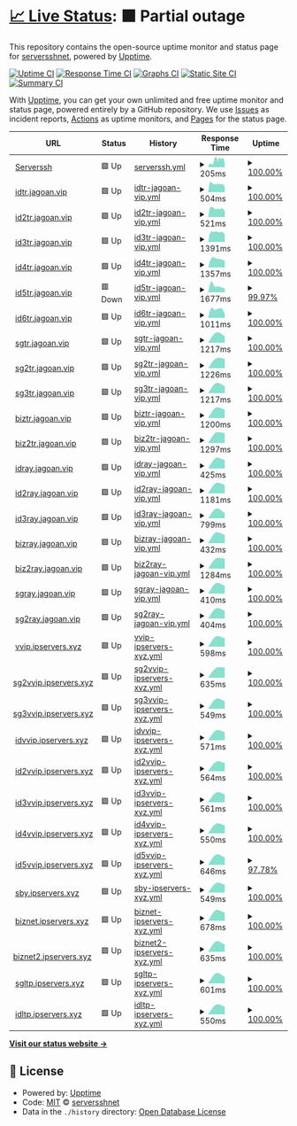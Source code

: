 # [📈 Live Status](https://status.serverssh.net): <!--live status--> **🟧 Partial outage**

This repository contains the open-source uptime monitor and status page for [serversshnet](https://status.serverssh.net), powered by [Upptime](https://github.com/upptime/upptime).

[![Uptime CI](https://github.com/serversshnet/server-status/workflows/Uptime%20CI/badge.svg)](https://github.com/serversshnet/server-status/actions?query=workflow%3A%22Uptime+CI%22)
[![Response Time CI](https://github.com/serversshnet/server-status/workflows/Response%20Time%20CI/badge.svg)](https://github.com/serversshnet/server-status/actions?query=workflow%3A%22Response+Time+CI%22)
[![Graphs CI](https://github.com/serversshnet/server-status/workflows/Graphs%20CI/badge.svg)](https://github.com/serversshnet/server-status/actions?query=workflow%3A%22Graphs+CI%22)
[![Static Site CI](https://github.com/serversshnet/server-status/workflows/Static%20Site%20CI/badge.svg)](https://github.com/serversshnet/server-status/actions?query=workflow%3A%22Static+Site+CI%22)
[![Summary CI](https://github.com/serversshnet/server-status/workflows/Summary%20CI/badge.svg)](https://github.com/serversshnet/server-status/actions?query=workflow%3A%22Summary+CI%22)

With [Upptime](https://upptime.js.org), you can get your own unlimited and free uptime monitor and status page, powered entirely by a GitHub repository. We use [Issues](https://github.com/serversshnet/server-status/issues) as incident reports, [Actions](https://github.com/serversshnet/server-status/actions) as uptime monitors, and [Pages](https://demo.upptime.js.org) for the status page.

<!--start: status pages-->
<!-- This summary is generated by Upptime (https://github.com/upptime/upptime) -->
<!-- Do not edit this manually, your changes will be overwritten -->
<!-- prettier-ignore -->
| URL | Status | History | Response Time | Uptime |
| --- | ------ | ------- | ------------- | ------ |
| <img alt="" src="https://favicons.githubusercontent.com/serverssh.net" height="13"> [Serverssh](https://serverssh.net/) | 🟩 Up | [serverssh.yml](https://github.com/serversshnet/server-status/commits/HEAD/history/serverssh.yml) | <details><summary><img alt="Response time graph" src="./graphs/serverssh/response-time-week.png" height="20"> 205ms</summary><br><a href="https://status.serverssh.net/history/serverssh"><img alt="Response time 205" src="https://img.shields.io/endpoint?url=https%3A%2F%2Fraw.githubusercontent.com%2Fserversshnet%2Fserver-status%2FHEAD%2Fapi%2Fserverssh%2Fresponse-time.json"></a><br><a href="https://status.serverssh.net/history/serverssh"><img alt="24-hour response time 205" src="https://img.shields.io/endpoint?url=https%3A%2F%2Fraw.githubusercontent.com%2Fserversshnet%2Fserver-status%2FHEAD%2Fapi%2Fserverssh%2Fresponse-time-day.json"></a><br><a href="https://status.serverssh.net/history/serverssh"><img alt="7-day response time 205" src="https://img.shields.io/endpoint?url=https%3A%2F%2Fraw.githubusercontent.com%2Fserversshnet%2Fserver-status%2FHEAD%2Fapi%2Fserverssh%2Fresponse-time-week.json"></a><br><a href="https://status.serverssh.net/history/serverssh"><img alt="30-day response time 205" src="https://img.shields.io/endpoint?url=https%3A%2F%2Fraw.githubusercontent.com%2Fserversshnet%2Fserver-status%2FHEAD%2Fapi%2Fserverssh%2Fresponse-time-month.json"></a><br><a href="https://status.serverssh.net/history/serverssh"><img alt="1-year response time 205" src="https://img.shields.io/endpoint?url=https%3A%2F%2Fraw.githubusercontent.com%2Fserversshnet%2Fserver-status%2FHEAD%2Fapi%2Fserverssh%2Fresponse-time-year.json"></a></details> | <details><summary><a href="https://status.serverssh.net/history/serverssh">100.00%</a></summary><a href="https://status.serverssh.net/history/serverssh"><img alt="All-time uptime 100.00%" src="https://img.shields.io/endpoint?url=https%3A%2F%2Fraw.githubusercontent.com%2Fserversshnet%2Fserver-status%2FHEAD%2Fapi%2Fserverssh%2Fuptime.json"></a><br><a href="https://status.serverssh.net/history/serverssh"><img alt="24-hour uptime 100.00%" src="https://img.shields.io/endpoint?url=https%3A%2F%2Fraw.githubusercontent.com%2Fserversshnet%2Fserver-status%2FHEAD%2Fapi%2Fserverssh%2Fuptime-day.json"></a><br><a href="https://status.serverssh.net/history/serverssh"><img alt="7-day uptime 100.00%" src="https://img.shields.io/endpoint?url=https%3A%2F%2Fraw.githubusercontent.com%2Fserversshnet%2Fserver-status%2FHEAD%2Fapi%2Fserverssh%2Fuptime-week.json"></a><br><a href="https://status.serverssh.net/history/serverssh"><img alt="30-day uptime 100.00%" src="https://img.shields.io/endpoint?url=https%3A%2F%2Fraw.githubusercontent.com%2Fserversshnet%2Fserver-status%2FHEAD%2Fapi%2Fserverssh%2Fuptime-month.json"></a><br><a href="https://status.serverssh.net/history/serverssh"><img alt="1-year uptime 100.00%" src="https://img.shields.io/endpoint?url=https%3A%2F%2Fraw.githubusercontent.com%2Fserversshnet%2Fserver-status%2FHEAD%2Fapi%2Fserverssh%2Fuptime-year.json"></a></details>
| <img alt="" src="https://favicons.githubusercontent.com/idtr.jagoan.vip" height="13"> [idtr.jagoan.vip](http://idtr.jagoan.vip/http://) | 🟩 Up | [idtr-jagoan-vip.yml](https://github.com/serversshnet/server-status/commits/HEAD/history/idtr-jagoan-vip.yml) | <details><summary><img alt="Response time graph" src="./graphs/idtr-jagoan-vip/response-time-week.png" height="20"> 504ms</summary><br><a href="https://status.serverssh.net/history/idtr-jagoan-vip"><img alt="Response time 504" src="https://img.shields.io/endpoint?url=https%3A%2F%2Fraw.githubusercontent.com%2Fserversshnet%2Fserver-status%2FHEAD%2Fapi%2Fidtr-jagoan-vip%2Fresponse-time.json"></a><br><a href="https://status.serverssh.net/history/idtr-jagoan-vip"><img alt="24-hour response time 504" src="https://img.shields.io/endpoint?url=https%3A%2F%2Fraw.githubusercontent.com%2Fserversshnet%2Fserver-status%2FHEAD%2Fapi%2Fidtr-jagoan-vip%2Fresponse-time-day.json"></a><br><a href="https://status.serverssh.net/history/idtr-jagoan-vip"><img alt="7-day response time 504" src="https://img.shields.io/endpoint?url=https%3A%2F%2Fraw.githubusercontent.com%2Fserversshnet%2Fserver-status%2FHEAD%2Fapi%2Fidtr-jagoan-vip%2Fresponse-time-week.json"></a><br><a href="https://status.serverssh.net/history/idtr-jagoan-vip"><img alt="30-day response time 504" src="https://img.shields.io/endpoint?url=https%3A%2F%2Fraw.githubusercontent.com%2Fserversshnet%2Fserver-status%2FHEAD%2Fapi%2Fidtr-jagoan-vip%2Fresponse-time-month.json"></a><br><a href="https://status.serverssh.net/history/idtr-jagoan-vip"><img alt="1-year response time 504" src="https://img.shields.io/endpoint?url=https%3A%2F%2Fraw.githubusercontent.com%2Fserversshnet%2Fserver-status%2FHEAD%2Fapi%2Fidtr-jagoan-vip%2Fresponse-time-year.json"></a></details> | <details><summary><a href="https://status.serverssh.net/history/idtr-jagoan-vip">100.00%</a></summary><a href="https://status.serverssh.net/history/idtr-jagoan-vip"><img alt="All-time uptime 100.00%" src="https://img.shields.io/endpoint?url=https%3A%2F%2Fraw.githubusercontent.com%2Fserversshnet%2Fserver-status%2FHEAD%2Fapi%2Fidtr-jagoan-vip%2Fuptime.json"></a><br><a href="https://status.serverssh.net/history/idtr-jagoan-vip"><img alt="24-hour uptime 100.00%" src="https://img.shields.io/endpoint?url=https%3A%2F%2Fraw.githubusercontent.com%2Fserversshnet%2Fserver-status%2FHEAD%2Fapi%2Fidtr-jagoan-vip%2Fuptime-day.json"></a><br><a href="https://status.serverssh.net/history/idtr-jagoan-vip"><img alt="7-day uptime 100.00%" src="https://img.shields.io/endpoint?url=https%3A%2F%2Fraw.githubusercontent.com%2Fserversshnet%2Fserver-status%2FHEAD%2Fapi%2Fidtr-jagoan-vip%2Fuptime-week.json"></a><br><a href="https://status.serverssh.net/history/idtr-jagoan-vip"><img alt="30-day uptime 100.00%" src="https://img.shields.io/endpoint?url=https%3A%2F%2Fraw.githubusercontent.com%2Fserversshnet%2Fserver-status%2FHEAD%2Fapi%2Fidtr-jagoan-vip%2Fuptime-month.json"></a><br><a href="https://status.serverssh.net/history/idtr-jagoan-vip"><img alt="1-year uptime 100.00%" src="https://img.shields.io/endpoint?url=https%3A%2F%2Fraw.githubusercontent.com%2Fserversshnet%2Fserver-status%2FHEAD%2Fapi%2Fidtr-jagoan-vip%2Fuptime-year.json"></a></details>
| <img alt="" src="https://favicons.githubusercontent.com/id2tr.jagoan.vip" height="13"> [id2tr.jagoan.vip](http://id2tr.jagoan.vip/http://) | 🟩 Up | [id2tr-jagoan-vip.yml](https://github.com/serversshnet/server-status/commits/HEAD/history/id2tr-jagoan-vip.yml) | <details><summary><img alt="Response time graph" src="./graphs/id2tr-jagoan-vip/response-time-week.png" height="20"> 521ms</summary><br><a href="https://status.serverssh.net/history/id2tr-jagoan-vip"><img alt="Response time 521" src="https://img.shields.io/endpoint?url=https%3A%2F%2Fraw.githubusercontent.com%2Fserversshnet%2Fserver-status%2FHEAD%2Fapi%2Fid2tr-jagoan-vip%2Fresponse-time.json"></a><br><a href="https://status.serverssh.net/history/id2tr-jagoan-vip"><img alt="24-hour response time 521" src="https://img.shields.io/endpoint?url=https%3A%2F%2Fraw.githubusercontent.com%2Fserversshnet%2Fserver-status%2FHEAD%2Fapi%2Fid2tr-jagoan-vip%2Fresponse-time-day.json"></a><br><a href="https://status.serverssh.net/history/id2tr-jagoan-vip"><img alt="7-day response time 521" src="https://img.shields.io/endpoint?url=https%3A%2F%2Fraw.githubusercontent.com%2Fserversshnet%2Fserver-status%2FHEAD%2Fapi%2Fid2tr-jagoan-vip%2Fresponse-time-week.json"></a><br><a href="https://status.serverssh.net/history/id2tr-jagoan-vip"><img alt="30-day response time 521" src="https://img.shields.io/endpoint?url=https%3A%2F%2Fraw.githubusercontent.com%2Fserversshnet%2Fserver-status%2FHEAD%2Fapi%2Fid2tr-jagoan-vip%2Fresponse-time-month.json"></a><br><a href="https://status.serverssh.net/history/id2tr-jagoan-vip"><img alt="1-year response time 521" src="https://img.shields.io/endpoint?url=https%3A%2F%2Fraw.githubusercontent.com%2Fserversshnet%2Fserver-status%2FHEAD%2Fapi%2Fid2tr-jagoan-vip%2Fresponse-time-year.json"></a></details> | <details><summary><a href="https://status.serverssh.net/history/id2tr-jagoan-vip">100.00%</a></summary><a href="https://status.serverssh.net/history/id2tr-jagoan-vip"><img alt="All-time uptime 100.00%" src="https://img.shields.io/endpoint?url=https%3A%2F%2Fraw.githubusercontent.com%2Fserversshnet%2Fserver-status%2FHEAD%2Fapi%2Fid2tr-jagoan-vip%2Fuptime.json"></a><br><a href="https://status.serverssh.net/history/id2tr-jagoan-vip"><img alt="24-hour uptime 100.00%" src="https://img.shields.io/endpoint?url=https%3A%2F%2Fraw.githubusercontent.com%2Fserversshnet%2Fserver-status%2FHEAD%2Fapi%2Fid2tr-jagoan-vip%2Fuptime-day.json"></a><br><a href="https://status.serverssh.net/history/id2tr-jagoan-vip"><img alt="7-day uptime 100.00%" src="https://img.shields.io/endpoint?url=https%3A%2F%2Fraw.githubusercontent.com%2Fserversshnet%2Fserver-status%2FHEAD%2Fapi%2Fid2tr-jagoan-vip%2Fuptime-week.json"></a><br><a href="https://status.serverssh.net/history/id2tr-jagoan-vip"><img alt="30-day uptime 100.00%" src="https://img.shields.io/endpoint?url=https%3A%2F%2Fraw.githubusercontent.com%2Fserversshnet%2Fserver-status%2FHEAD%2Fapi%2Fid2tr-jagoan-vip%2Fuptime-month.json"></a><br><a href="https://status.serverssh.net/history/id2tr-jagoan-vip"><img alt="1-year uptime 100.00%" src="https://img.shields.io/endpoint?url=https%3A%2F%2Fraw.githubusercontent.com%2Fserversshnet%2Fserver-status%2FHEAD%2Fapi%2Fid2tr-jagoan-vip%2Fuptime-year.json"></a></details>
| <img alt="" src="https://favicons.githubusercontent.com/id3tr.jagoan.vip" height="13"> [id3tr.jagoan.vip](http://id3tr.jagoan.vip/) | 🟩 Up | [id3tr-jagoan-vip.yml](https://github.com/serversshnet/server-status/commits/HEAD/history/id3tr-jagoan-vip.yml) | <details><summary><img alt="Response time graph" src="./graphs/id3tr-jagoan-vip/response-time-week.png" height="20"> 1391ms</summary><br><a href="https://status.serverssh.net/history/id3tr-jagoan-vip"><img alt="Response time 1391" src="https://img.shields.io/endpoint?url=https%3A%2F%2Fraw.githubusercontent.com%2Fserversshnet%2Fserver-status%2FHEAD%2Fapi%2Fid3tr-jagoan-vip%2Fresponse-time.json"></a><br><a href="https://status.serverssh.net/history/id3tr-jagoan-vip"><img alt="24-hour response time 1391" src="https://img.shields.io/endpoint?url=https%3A%2F%2Fraw.githubusercontent.com%2Fserversshnet%2Fserver-status%2FHEAD%2Fapi%2Fid3tr-jagoan-vip%2Fresponse-time-day.json"></a><br><a href="https://status.serverssh.net/history/id3tr-jagoan-vip"><img alt="7-day response time 1391" src="https://img.shields.io/endpoint?url=https%3A%2F%2Fraw.githubusercontent.com%2Fserversshnet%2Fserver-status%2FHEAD%2Fapi%2Fid3tr-jagoan-vip%2Fresponse-time-week.json"></a><br><a href="https://status.serverssh.net/history/id3tr-jagoan-vip"><img alt="30-day response time 1391" src="https://img.shields.io/endpoint?url=https%3A%2F%2Fraw.githubusercontent.com%2Fserversshnet%2Fserver-status%2FHEAD%2Fapi%2Fid3tr-jagoan-vip%2Fresponse-time-month.json"></a><br><a href="https://status.serverssh.net/history/id3tr-jagoan-vip"><img alt="1-year response time 1391" src="https://img.shields.io/endpoint?url=https%3A%2F%2Fraw.githubusercontent.com%2Fserversshnet%2Fserver-status%2FHEAD%2Fapi%2Fid3tr-jagoan-vip%2Fresponse-time-year.json"></a></details> | <details><summary><a href="https://status.serverssh.net/history/id3tr-jagoan-vip">100.00%</a></summary><a href="https://status.serverssh.net/history/id3tr-jagoan-vip"><img alt="All-time uptime 100.00%" src="https://img.shields.io/endpoint?url=https%3A%2F%2Fraw.githubusercontent.com%2Fserversshnet%2Fserver-status%2FHEAD%2Fapi%2Fid3tr-jagoan-vip%2Fuptime.json"></a><br><a href="https://status.serverssh.net/history/id3tr-jagoan-vip"><img alt="24-hour uptime 100.00%" src="https://img.shields.io/endpoint?url=https%3A%2F%2Fraw.githubusercontent.com%2Fserversshnet%2Fserver-status%2FHEAD%2Fapi%2Fid3tr-jagoan-vip%2Fuptime-day.json"></a><br><a href="https://status.serverssh.net/history/id3tr-jagoan-vip"><img alt="7-day uptime 100.00%" src="https://img.shields.io/endpoint?url=https%3A%2F%2Fraw.githubusercontent.com%2Fserversshnet%2Fserver-status%2FHEAD%2Fapi%2Fid3tr-jagoan-vip%2Fuptime-week.json"></a><br><a href="https://status.serverssh.net/history/id3tr-jagoan-vip"><img alt="30-day uptime 100.00%" src="https://img.shields.io/endpoint?url=https%3A%2F%2Fraw.githubusercontent.com%2Fserversshnet%2Fserver-status%2FHEAD%2Fapi%2Fid3tr-jagoan-vip%2Fuptime-month.json"></a><br><a href="https://status.serverssh.net/history/id3tr-jagoan-vip"><img alt="1-year uptime 100.00%" src="https://img.shields.io/endpoint?url=https%3A%2F%2Fraw.githubusercontent.com%2Fserversshnet%2Fserver-status%2FHEAD%2Fapi%2Fid3tr-jagoan-vip%2Fuptime-year.json"></a></details>
| <img alt="" src="https://favicons.githubusercontent.com/id4tr.jagoan.vip" height="13"> [id4tr.jagoan.vip](http://id4tr.jagoan.vip/) | 🟩 Up | [id4tr-jagoan-vip.yml](https://github.com/serversshnet/server-status/commits/HEAD/history/id4tr-jagoan-vip.yml) | <details><summary><img alt="Response time graph" src="./graphs/id4tr-jagoan-vip/response-time-week.png" height="20"> 1357ms</summary><br><a href="https://status.serverssh.net/history/id4tr-jagoan-vip"><img alt="Response time 1357" src="https://img.shields.io/endpoint?url=https%3A%2F%2Fraw.githubusercontent.com%2Fserversshnet%2Fserver-status%2FHEAD%2Fapi%2Fid4tr-jagoan-vip%2Fresponse-time.json"></a><br><a href="https://status.serverssh.net/history/id4tr-jagoan-vip"><img alt="24-hour response time 1357" src="https://img.shields.io/endpoint?url=https%3A%2F%2Fraw.githubusercontent.com%2Fserversshnet%2Fserver-status%2FHEAD%2Fapi%2Fid4tr-jagoan-vip%2Fresponse-time-day.json"></a><br><a href="https://status.serverssh.net/history/id4tr-jagoan-vip"><img alt="7-day response time 1357" src="https://img.shields.io/endpoint?url=https%3A%2F%2Fraw.githubusercontent.com%2Fserversshnet%2Fserver-status%2FHEAD%2Fapi%2Fid4tr-jagoan-vip%2Fresponse-time-week.json"></a><br><a href="https://status.serverssh.net/history/id4tr-jagoan-vip"><img alt="30-day response time 1357" src="https://img.shields.io/endpoint?url=https%3A%2F%2Fraw.githubusercontent.com%2Fserversshnet%2Fserver-status%2FHEAD%2Fapi%2Fid4tr-jagoan-vip%2Fresponse-time-month.json"></a><br><a href="https://status.serverssh.net/history/id4tr-jagoan-vip"><img alt="1-year response time 1357" src="https://img.shields.io/endpoint?url=https%3A%2F%2Fraw.githubusercontent.com%2Fserversshnet%2Fserver-status%2FHEAD%2Fapi%2Fid4tr-jagoan-vip%2Fresponse-time-year.json"></a></details> | <details><summary><a href="https://status.serverssh.net/history/id4tr-jagoan-vip">100.00%</a></summary><a href="https://status.serverssh.net/history/id4tr-jagoan-vip"><img alt="All-time uptime 100.00%" src="https://img.shields.io/endpoint?url=https%3A%2F%2Fraw.githubusercontent.com%2Fserversshnet%2Fserver-status%2FHEAD%2Fapi%2Fid4tr-jagoan-vip%2Fuptime.json"></a><br><a href="https://status.serverssh.net/history/id4tr-jagoan-vip"><img alt="24-hour uptime 100.00%" src="https://img.shields.io/endpoint?url=https%3A%2F%2Fraw.githubusercontent.com%2Fserversshnet%2Fserver-status%2FHEAD%2Fapi%2Fid4tr-jagoan-vip%2Fuptime-day.json"></a><br><a href="https://status.serverssh.net/history/id4tr-jagoan-vip"><img alt="7-day uptime 100.00%" src="https://img.shields.io/endpoint?url=https%3A%2F%2Fraw.githubusercontent.com%2Fserversshnet%2Fserver-status%2FHEAD%2Fapi%2Fid4tr-jagoan-vip%2Fuptime-week.json"></a><br><a href="https://status.serverssh.net/history/id4tr-jagoan-vip"><img alt="30-day uptime 100.00%" src="https://img.shields.io/endpoint?url=https%3A%2F%2Fraw.githubusercontent.com%2Fserversshnet%2Fserver-status%2FHEAD%2Fapi%2Fid4tr-jagoan-vip%2Fuptime-month.json"></a><br><a href="https://status.serverssh.net/history/id4tr-jagoan-vip"><img alt="1-year uptime 100.00%" src="https://img.shields.io/endpoint?url=https%3A%2F%2Fraw.githubusercontent.com%2Fserversshnet%2Fserver-status%2FHEAD%2Fapi%2Fid4tr-jagoan-vip%2Fuptime-year.json"></a></details>
| <img alt="" src="https://favicons.githubusercontent.com/id5tr.jagoan.vip" height="13"> [id5tr.jagoan.vip](http://id5tr.jagoan.vip/) | 🟥 Down | [id5tr-jagoan-vip.yml](https://github.com/serversshnet/server-status/commits/HEAD/history/id5tr-jagoan-vip.yml) | <details><summary><img alt="Response time graph" src="./graphs/id5tr-jagoan-vip/response-time-week.png" height="20"> 1677ms</summary><br><a href="https://status.serverssh.net/history/id5tr-jagoan-vip"><img alt="Response time 1677" src="https://img.shields.io/endpoint?url=https%3A%2F%2Fraw.githubusercontent.com%2Fserversshnet%2Fserver-status%2FHEAD%2Fapi%2Fid5tr-jagoan-vip%2Fresponse-time.json"></a><br><a href="https://status.serverssh.net/history/id5tr-jagoan-vip"><img alt="24-hour response time 1677" src="https://img.shields.io/endpoint?url=https%3A%2F%2Fraw.githubusercontent.com%2Fserversshnet%2Fserver-status%2FHEAD%2Fapi%2Fid5tr-jagoan-vip%2Fresponse-time-day.json"></a><br><a href="https://status.serverssh.net/history/id5tr-jagoan-vip"><img alt="7-day response time 1677" src="https://img.shields.io/endpoint?url=https%3A%2F%2Fraw.githubusercontent.com%2Fserversshnet%2Fserver-status%2FHEAD%2Fapi%2Fid5tr-jagoan-vip%2Fresponse-time-week.json"></a><br><a href="https://status.serverssh.net/history/id5tr-jagoan-vip"><img alt="30-day response time 1677" src="https://img.shields.io/endpoint?url=https%3A%2F%2Fraw.githubusercontent.com%2Fserversshnet%2Fserver-status%2FHEAD%2Fapi%2Fid5tr-jagoan-vip%2Fresponse-time-month.json"></a><br><a href="https://status.serverssh.net/history/id5tr-jagoan-vip"><img alt="1-year response time 1677" src="https://img.shields.io/endpoint?url=https%3A%2F%2Fraw.githubusercontent.com%2Fserversshnet%2Fserver-status%2FHEAD%2Fapi%2Fid5tr-jagoan-vip%2Fresponse-time-year.json"></a></details> | <details><summary><a href="https://status.serverssh.net/history/id5tr-jagoan-vip">99.97%</a></summary><a href="https://status.serverssh.net/history/id5tr-jagoan-vip"><img alt="All-time uptime 99.97%" src="https://img.shields.io/endpoint?url=https%3A%2F%2Fraw.githubusercontent.com%2Fserversshnet%2Fserver-status%2FHEAD%2Fapi%2Fid5tr-jagoan-vip%2Fuptime.json"></a><br><a href="https://status.serverssh.net/history/id5tr-jagoan-vip"><img alt="24-hour uptime 99.97%" src="https://img.shields.io/endpoint?url=https%3A%2F%2Fraw.githubusercontent.com%2Fserversshnet%2Fserver-status%2FHEAD%2Fapi%2Fid5tr-jagoan-vip%2Fuptime-day.json"></a><br><a href="https://status.serverssh.net/history/id5tr-jagoan-vip"><img alt="7-day uptime 99.97%" src="https://img.shields.io/endpoint?url=https%3A%2F%2Fraw.githubusercontent.com%2Fserversshnet%2Fserver-status%2FHEAD%2Fapi%2Fid5tr-jagoan-vip%2Fuptime-week.json"></a><br><a href="https://status.serverssh.net/history/id5tr-jagoan-vip"><img alt="30-day uptime 99.97%" src="https://img.shields.io/endpoint?url=https%3A%2F%2Fraw.githubusercontent.com%2Fserversshnet%2Fserver-status%2FHEAD%2Fapi%2Fid5tr-jagoan-vip%2Fuptime-month.json"></a><br><a href="https://status.serverssh.net/history/id5tr-jagoan-vip"><img alt="1-year uptime 99.97%" src="https://img.shields.io/endpoint?url=https%3A%2F%2Fraw.githubusercontent.com%2Fserversshnet%2Fserver-status%2FHEAD%2Fapi%2Fid5tr-jagoan-vip%2Fuptime-year.json"></a></details>
| <img alt="" src="https://favicons.githubusercontent.com/id6tr.jagoan.vip" height="13"> [id6tr.jagoan.vip](http://id6tr.jagoan.vip/) | 🟩 Up | [id6tr-jagoan-vip.yml](https://github.com/serversshnet/server-status/commits/HEAD/history/id6tr-jagoan-vip.yml) | <details><summary><img alt="Response time graph" src="./graphs/id6tr-jagoan-vip/response-time-week.png" height="20"> 1011ms</summary><br><a href="https://status.serverssh.net/history/id6tr-jagoan-vip"><img alt="Response time 1011" src="https://img.shields.io/endpoint?url=https%3A%2F%2Fraw.githubusercontent.com%2Fserversshnet%2Fserver-status%2FHEAD%2Fapi%2Fid6tr-jagoan-vip%2Fresponse-time.json"></a><br><a href="https://status.serverssh.net/history/id6tr-jagoan-vip"><img alt="24-hour response time 1011" src="https://img.shields.io/endpoint?url=https%3A%2F%2Fraw.githubusercontent.com%2Fserversshnet%2Fserver-status%2FHEAD%2Fapi%2Fid6tr-jagoan-vip%2Fresponse-time-day.json"></a><br><a href="https://status.serverssh.net/history/id6tr-jagoan-vip"><img alt="7-day response time 1011" src="https://img.shields.io/endpoint?url=https%3A%2F%2Fraw.githubusercontent.com%2Fserversshnet%2Fserver-status%2FHEAD%2Fapi%2Fid6tr-jagoan-vip%2Fresponse-time-week.json"></a><br><a href="https://status.serverssh.net/history/id6tr-jagoan-vip"><img alt="30-day response time 1011" src="https://img.shields.io/endpoint?url=https%3A%2F%2Fraw.githubusercontent.com%2Fserversshnet%2Fserver-status%2FHEAD%2Fapi%2Fid6tr-jagoan-vip%2Fresponse-time-month.json"></a><br><a href="https://status.serverssh.net/history/id6tr-jagoan-vip"><img alt="1-year response time 1011" src="https://img.shields.io/endpoint?url=https%3A%2F%2Fraw.githubusercontent.com%2Fserversshnet%2Fserver-status%2FHEAD%2Fapi%2Fid6tr-jagoan-vip%2Fresponse-time-year.json"></a></details> | <details><summary><a href="https://status.serverssh.net/history/id6tr-jagoan-vip">100.00%</a></summary><a href="https://status.serverssh.net/history/id6tr-jagoan-vip"><img alt="All-time uptime 100.00%" src="https://img.shields.io/endpoint?url=https%3A%2F%2Fraw.githubusercontent.com%2Fserversshnet%2Fserver-status%2FHEAD%2Fapi%2Fid6tr-jagoan-vip%2Fuptime.json"></a><br><a href="https://status.serverssh.net/history/id6tr-jagoan-vip"><img alt="24-hour uptime 100.00%" src="https://img.shields.io/endpoint?url=https%3A%2F%2Fraw.githubusercontent.com%2Fserversshnet%2Fserver-status%2FHEAD%2Fapi%2Fid6tr-jagoan-vip%2Fuptime-day.json"></a><br><a href="https://status.serverssh.net/history/id6tr-jagoan-vip"><img alt="7-day uptime 100.00%" src="https://img.shields.io/endpoint?url=https%3A%2F%2Fraw.githubusercontent.com%2Fserversshnet%2Fserver-status%2FHEAD%2Fapi%2Fid6tr-jagoan-vip%2Fuptime-week.json"></a><br><a href="https://status.serverssh.net/history/id6tr-jagoan-vip"><img alt="30-day uptime 100.00%" src="https://img.shields.io/endpoint?url=https%3A%2F%2Fraw.githubusercontent.com%2Fserversshnet%2Fserver-status%2FHEAD%2Fapi%2Fid6tr-jagoan-vip%2Fuptime-month.json"></a><br><a href="https://status.serverssh.net/history/id6tr-jagoan-vip"><img alt="1-year uptime 100.00%" src="https://img.shields.io/endpoint?url=https%3A%2F%2Fraw.githubusercontent.com%2Fserversshnet%2Fserver-status%2FHEAD%2Fapi%2Fid6tr-jagoan-vip%2Fuptime-year.json"></a></details>
| <img alt="" src="https://favicons.githubusercontent.com/sgtr.jagoan.vip" height="13"> [sgtr.jagoan.vip](http://sgtr.jagoan.vip/) | 🟩 Up | [sgtr-jagoan-vip.yml](https://github.com/serversshnet/server-status/commits/HEAD/history/sgtr-jagoan-vip.yml) | <details><summary><img alt="Response time graph" src="./graphs/sgtr-jagoan-vip/response-time-week.png" height="20"> 1217ms</summary><br><a href="https://status.serverssh.net/history/sgtr-jagoan-vip"><img alt="Response time 1217" src="https://img.shields.io/endpoint?url=https%3A%2F%2Fraw.githubusercontent.com%2Fserversshnet%2Fserver-status%2FHEAD%2Fapi%2Fsgtr-jagoan-vip%2Fresponse-time.json"></a><br><a href="https://status.serverssh.net/history/sgtr-jagoan-vip"><img alt="24-hour response time 1217" src="https://img.shields.io/endpoint?url=https%3A%2F%2Fraw.githubusercontent.com%2Fserversshnet%2Fserver-status%2FHEAD%2Fapi%2Fsgtr-jagoan-vip%2Fresponse-time-day.json"></a><br><a href="https://status.serverssh.net/history/sgtr-jagoan-vip"><img alt="7-day response time 1217" src="https://img.shields.io/endpoint?url=https%3A%2F%2Fraw.githubusercontent.com%2Fserversshnet%2Fserver-status%2FHEAD%2Fapi%2Fsgtr-jagoan-vip%2Fresponse-time-week.json"></a><br><a href="https://status.serverssh.net/history/sgtr-jagoan-vip"><img alt="30-day response time 1217" src="https://img.shields.io/endpoint?url=https%3A%2F%2Fraw.githubusercontent.com%2Fserversshnet%2Fserver-status%2FHEAD%2Fapi%2Fsgtr-jagoan-vip%2Fresponse-time-month.json"></a><br><a href="https://status.serverssh.net/history/sgtr-jagoan-vip"><img alt="1-year response time 1217" src="https://img.shields.io/endpoint?url=https%3A%2F%2Fraw.githubusercontent.com%2Fserversshnet%2Fserver-status%2FHEAD%2Fapi%2Fsgtr-jagoan-vip%2Fresponse-time-year.json"></a></details> | <details><summary><a href="https://status.serverssh.net/history/sgtr-jagoan-vip">100.00%</a></summary><a href="https://status.serverssh.net/history/sgtr-jagoan-vip"><img alt="All-time uptime 100.00%" src="https://img.shields.io/endpoint?url=https%3A%2F%2Fraw.githubusercontent.com%2Fserversshnet%2Fserver-status%2FHEAD%2Fapi%2Fsgtr-jagoan-vip%2Fuptime.json"></a><br><a href="https://status.serverssh.net/history/sgtr-jagoan-vip"><img alt="24-hour uptime 100.00%" src="https://img.shields.io/endpoint?url=https%3A%2F%2Fraw.githubusercontent.com%2Fserversshnet%2Fserver-status%2FHEAD%2Fapi%2Fsgtr-jagoan-vip%2Fuptime-day.json"></a><br><a href="https://status.serverssh.net/history/sgtr-jagoan-vip"><img alt="7-day uptime 100.00%" src="https://img.shields.io/endpoint?url=https%3A%2F%2Fraw.githubusercontent.com%2Fserversshnet%2Fserver-status%2FHEAD%2Fapi%2Fsgtr-jagoan-vip%2Fuptime-week.json"></a><br><a href="https://status.serverssh.net/history/sgtr-jagoan-vip"><img alt="30-day uptime 100.00%" src="https://img.shields.io/endpoint?url=https%3A%2F%2Fraw.githubusercontent.com%2Fserversshnet%2Fserver-status%2FHEAD%2Fapi%2Fsgtr-jagoan-vip%2Fuptime-month.json"></a><br><a href="https://status.serverssh.net/history/sgtr-jagoan-vip"><img alt="1-year uptime 100.00%" src="https://img.shields.io/endpoint?url=https%3A%2F%2Fraw.githubusercontent.com%2Fserversshnet%2Fserver-status%2FHEAD%2Fapi%2Fsgtr-jagoan-vip%2Fuptime-year.json"></a></details>
| <img alt="" src="https://favicons.githubusercontent.com/sg2tr.jagoan.vip" height="13"> [sg2tr.jagoan.vip](http://sg2tr.jagoan.vip/) | 🟩 Up | [sg2tr-jagoan-vip.yml](https://github.com/serversshnet/server-status/commits/HEAD/history/sg2tr-jagoan-vip.yml) | <details><summary><img alt="Response time graph" src="./graphs/sg2tr-jagoan-vip/response-time-week.png" height="20"> 1226ms</summary><br><a href="https://status.serverssh.net/history/sg2tr-jagoan-vip"><img alt="Response time 1226" src="https://img.shields.io/endpoint?url=https%3A%2F%2Fraw.githubusercontent.com%2Fserversshnet%2Fserver-status%2FHEAD%2Fapi%2Fsg2tr-jagoan-vip%2Fresponse-time.json"></a><br><a href="https://status.serverssh.net/history/sg2tr-jagoan-vip"><img alt="24-hour response time 1226" src="https://img.shields.io/endpoint?url=https%3A%2F%2Fraw.githubusercontent.com%2Fserversshnet%2Fserver-status%2FHEAD%2Fapi%2Fsg2tr-jagoan-vip%2Fresponse-time-day.json"></a><br><a href="https://status.serverssh.net/history/sg2tr-jagoan-vip"><img alt="7-day response time 1226" src="https://img.shields.io/endpoint?url=https%3A%2F%2Fraw.githubusercontent.com%2Fserversshnet%2Fserver-status%2FHEAD%2Fapi%2Fsg2tr-jagoan-vip%2Fresponse-time-week.json"></a><br><a href="https://status.serverssh.net/history/sg2tr-jagoan-vip"><img alt="30-day response time 1226" src="https://img.shields.io/endpoint?url=https%3A%2F%2Fraw.githubusercontent.com%2Fserversshnet%2Fserver-status%2FHEAD%2Fapi%2Fsg2tr-jagoan-vip%2Fresponse-time-month.json"></a><br><a href="https://status.serverssh.net/history/sg2tr-jagoan-vip"><img alt="1-year response time 1226" src="https://img.shields.io/endpoint?url=https%3A%2F%2Fraw.githubusercontent.com%2Fserversshnet%2Fserver-status%2FHEAD%2Fapi%2Fsg2tr-jagoan-vip%2Fresponse-time-year.json"></a></details> | <details><summary><a href="https://status.serverssh.net/history/sg2tr-jagoan-vip">100.00%</a></summary><a href="https://status.serverssh.net/history/sg2tr-jagoan-vip"><img alt="All-time uptime 100.00%" src="https://img.shields.io/endpoint?url=https%3A%2F%2Fraw.githubusercontent.com%2Fserversshnet%2Fserver-status%2FHEAD%2Fapi%2Fsg2tr-jagoan-vip%2Fuptime.json"></a><br><a href="https://status.serverssh.net/history/sg2tr-jagoan-vip"><img alt="24-hour uptime 100.00%" src="https://img.shields.io/endpoint?url=https%3A%2F%2Fraw.githubusercontent.com%2Fserversshnet%2Fserver-status%2FHEAD%2Fapi%2Fsg2tr-jagoan-vip%2Fuptime-day.json"></a><br><a href="https://status.serverssh.net/history/sg2tr-jagoan-vip"><img alt="7-day uptime 100.00%" src="https://img.shields.io/endpoint?url=https%3A%2F%2Fraw.githubusercontent.com%2Fserversshnet%2Fserver-status%2FHEAD%2Fapi%2Fsg2tr-jagoan-vip%2Fuptime-week.json"></a><br><a href="https://status.serverssh.net/history/sg2tr-jagoan-vip"><img alt="30-day uptime 100.00%" src="https://img.shields.io/endpoint?url=https%3A%2F%2Fraw.githubusercontent.com%2Fserversshnet%2Fserver-status%2FHEAD%2Fapi%2Fsg2tr-jagoan-vip%2Fuptime-month.json"></a><br><a href="https://status.serverssh.net/history/sg2tr-jagoan-vip"><img alt="1-year uptime 100.00%" src="https://img.shields.io/endpoint?url=https%3A%2F%2Fraw.githubusercontent.com%2Fserversshnet%2Fserver-status%2FHEAD%2Fapi%2Fsg2tr-jagoan-vip%2Fuptime-year.json"></a></details>
| <img alt="" src="https://favicons.githubusercontent.com/sg3tr.jagoan.vip" height="13"> [sg3tr.jagoan.vip](http://sg3tr.jagoan.vip/) | 🟩 Up | [sg3tr-jagoan-vip.yml](https://github.com/serversshnet/server-status/commits/HEAD/history/sg3tr-jagoan-vip.yml) | <details><summary><img alt="Response time graph" src="./graphs/sg3tr-jagoan-vip/response-time-week.png" height="20"> 1217ms</summary><br><a href="https://status.serverssh.net/history/sg3tr-jagoan-vip"><img alt="Response time 1217" src="https://img.shields.io/endpoint?url=https%3A%2F%2Fraw.githubusercontent.com%2Fserversshnet%2Fserver-status%2FHEAD%2Fapi%2Fsg3tr-jagoan-vip%2Fresponse-time.json"></a><br><a href="https://status.serverssh.net/history/sg3tr-jagoan-vip"><img alt="24-hour response time 1217" src="https://img.shields.io/endpoint?url=https%3A%2F%2Fraw.githubusercontent.com%2Fserversshnet%2Fserver-status%2FHEAD%2Fapi%2Fsg3tr-jagoan-vip%2Fresponse-time-day.json"></a><br><a href="https://status.serverssh.net/history/sg3tr-jagoan-vip"><img alt="7-day response time 1217" src="https://img.shields.io/endpoint?url=https%3A%2F%2Fraw.githubusercontent.com%2Fserversshnet%2Fserver-status%2FHEAD%2Fapi%2Fsg3tr-jagoan-vip%2Fresponse-time-week.json"></a><br><a href="https://status.serverssh.net/history/sg3tr-jagoan-vip"><img alt="30-day response time 1217" src="https://img.shields.io/endpoint?url=https%3A%2F%2Fraw.githubusercontent.com%2Fserversshnet%2Fserver-status%2FHEAD%2Fapi%2Fsg3tr-jagoan-vip%2Fresponse-time-month.json"></a><br><a href="https://status.serverssh.net/history/sg3tr-jagoan-vip"><img alt="1-year response time 1217" src="https://img.shields.io/endpoint?url=https%3A%2F%2Fraw.githubusercontent.com%2Fserversshnet%2Fserver-status%2FHEAD%2Fapi%2Fsg3tr-jagoan-vip%2Fresponse-time-year.json"></a></details> | <details><summary><a href="https://status.serverssh.net/history/sg3tr-jagoan-vip">100.00%</a></summary><a href="https://status.serverssh.net/history/sg3tr-jagoan-vip"><img alt="All-time uptime 100.00%" src="https://img.shields.io/endpoint?url=https%3A%2F%2Fraw.githubusercontent.com%2Fserversshnet%2Fserver-status%2FHEAD%2Fapi%2Fsg3tr-jagoan-vip%2Fuptime.json"></a><br><a href="https://status.serverssh.net/history/sg3tr-jagoan-vip"><img alt="24-hour uptime 100.00%" src="https://img.shields.io/endpoint?url=https%3A%2F%2Fraw.githubusercontent.com%2Fserversshnet%2Fserver-status%2FHEAD%2Fapi%2Fsg3tr-jagoan-vip%2Fuptime-day.json"></a><br><a href="https://status.serverssh.net/history/sg3tr-jagoan-vip"><img alt="7-day uptime 100.00%" src="https://img.shields.io/endpoint?url=https%3A%2F%2Fraw.githubusercontent.com%2Fserversshnet%2Fserver-status%2FHEAD%2Fapi%2Fsg3tr-jagoan-vip%2Fuptime-week.json"></a><br><a href="https://status.serverssh.net/history/sg3tr-jagoan-vip"><img alt="30-day uptime 100.00%" src="https://img.shields.io/endpoint?url=https%3A%2F%2Fraw.githubusercontent.com%2Fserversshnet%2Fserver-status%2FHEAD%2Fapi%2Fsg3tr-jagoan-vip%2Fuptime-month.json"></a><br><a href="https://status.serverssh.net/history/sg3tr-jagoan-vip"><img alt="1-year uptime 100.00%" src="https://img.shields.io/endpoint?url=https%3A%2F%2Fraw.githubusercontent.com%2Fserversshnet%2Fserver-status%2FHEAD%2Fapi%2Fsg3tr-jagoan-vip%2Fuptime-year.json"></a></details>
| <img alt="" src="https://favicons.githubusercontent.com/biztr.jagoan.vip" height="13"> [biztr.jagoan.vip](http://biztr.jagoan.vip/) | 🟩 Up | [biztr-jagoan-vip.yml](https://github.com/serversshnet/server-status/commits/HEAD/history/biztr-jagoan-vip.yml) | <details><summary><img alt="Response time graph" src="./graphs/biztr-jagoan-vip/response-time-week.png" height="20"> 1200ms</summary><br><a href="https://status.serverssh.net/history/biztr-jagoan-vip"><img alt="Response time 1200" src="https://img.shields.io/endpoint?url=https%3A%2F%2Fraw.githubusercontent.com%2Fserversshnet%2Fserver-status%2FHEAD%2Fapi%2Fbiztr-jagoan-vip%2Fresponse-time.json"></a><br><a href="https://status.serverssh.net/history/biztr-jagoan-vip"><img alt="24-hour response time 1200" src="https://img.shields.io/endpoint?url=https%3A%2F%2Fraw.githubusercontent.com%2Fserversshnet%2Fserver-status%2FHEAD%2Fapi%2Fbiztr-jagoan-vip%2Fresponse-time-day.json"></a><br><a href="https://status.serverssh.net/history/biztr-jagoan-vip"><img alt="7-day response time 1200" src="https://img.shields.io/endpoint?url=https%3A%2F%2Fraw.githubusercontent.com%2Fserversshnet%2Fserver-status%2FHEAD%2Fapi%2Fbiztr-jagoan-vip%2Fresponse-time-week.json"></a><br><a href="https://status.serverssh.net/history/biztr-jagoan-vip"><img alt="30-day response time 1200" src="https://img.shields.io/endpoint?url=https%3A%2F%2Fraw.githubusercontent.com%2Fserversshnet%2Fserver-status%2FHEAD%2Fapi%2Fbiztr-jagoan-vip%2Fresponse-time-month.json"></a><br><a href="https://status.serverssh.net/history/biztr-jagoan-vip"><img alt="1-year response time 1200" src="https://img.shields.io/endpoint?url=https%3A%2F%2Fraw.githubusercontent.com%2Fserversshnet%2Fserver-status%2FHEAD%2Fapi%2Fbiztr-jagoan-vip%2Fresponse-time-year.json"></a></details> | <details><summary><a href="https://status.serverssh.net/history/biztr-jagoan-vip">100.00%</a></summary><a href="https://status.serverssh.net/history/biztr-jagoan-vip"><img alt="All-time uptime 100.00%" src="https://img.shields.io/endpoint?url=https%3A%2F%2Fraw.githubusercontent.com%2Fserversshnet%2Fserver-status%2FHEAD%2Fapi%2Fbiztr-jagoan-vip%2Fuptime.json"></a><br><a href="https://status.serverssh.net/history/biztr-jagoan-vip"><img alt="24-hour uptime 100.00%" src="https://img.shields.io/endpoint?url=https%3A%2F%2Fraw.githubusercontent.com%2Fserversshnet%2Fserver-status%2FHEAD%2Fapi%2Fbiztr-jagoan-vip%2Fuptime-day.json"></a><br><a href="https://status.serverssh.net/history/biztr-jagoan-vip"><img alt="7-day uptime 100.00%" src="https://img.shields.io/endpoint?url=https%3A%2F%2Fraw.githubusercontent.com%2Fserversshnet%2Fserver-status%2FHEAD%2Fapi%2Fbiztr-jagoan-vip%2Fuptime-week.json"></a><br><a href="https://status.serverssh.net/history/biztr-jagoan-vip"><img alt="30-day uptime 100.00%" src="https://img.shields.io/endpoint?url=https%3A%2F%2Fraw.githubusercontent.com%2Fserversshnet%2Fserver-status%2FHEAD%2Fapi%2Fbiztr-jagoan-vip%2Fuptime-month.json"></a><br><a href="https://status.serverssh.net/history/biztr-jagoan-vip"><img alt="1-year uptime 100.00%" src="https://img.shields.io/endpoint?url=https%3A%2F%2Fraw.githubusercontent.com%2Fserversshnet%2Fserver-status%2FHEAD%2Fapi%2Fbiztr-jagoan-vip%2Fuptime-year.json"></a></details>
| <img alt="" src="https://favicons.githubusercontent.com/biz2tr.jagoan.vip" height="13"> [biz2tr.jagoan.vip](http://biz2tr.jagoan.vip/) | 🟩 Up | [biz2tr-jagoan-vip.yml](https://github.com/serversshnet/server-status/commits/HEAD/history/biz2tr-jagoan-vip.yml) | <details><summary><img alt="Response time graph" src="./graphs/biz2tr-jagoan-vip/response-time-week.png" height="20"> 1297ms</summary><br><a href="https://status.serverssh.net/history/biz2tr-jagoan-vip"><img alt="Response time 1297" src="https://img.shields.io/endpoint?url=https%3A%2F%2Fraw.githubusercontent.com%2Fserversshnet%2Fserver-status%2FHEAD%2Fapi%2Fbiz2tr-jagoan-vip%2Fresponse-time.json"></a><br><a href="https://status.serverssh.net/history/biz2tr-jagoan-vip"><img alt="24-hour response time 1297" src="https://img.shields.io/endpoint?url=https%3A%2F%2Fraw.githubusercontent.com%2Fserversshnet%2Fserver-status%2FHEAD%2Fapi%2Fbiz2tr-jagoan-vip%2Fresponse-time-day.json"></a><br><a href="https://status.serverssh.net/history/biz2tr-jagoan-vip"><img alt="7-day response time 1297" src="https://img.shields.io/endpoint?url=https%3A%2F%2Fraw.githubusercontent.com%2Fserversshnet%2Fserver-status%2FHEAD%2Fapi%2Fbiz2tr-jagoan-vip%2Fresponse-time-week.json"></a><br><a href="https://status.serverssh.net/history/biz2tr-jagoan-vip"><img alt="30-day response time 1297" src="https://img.shields.io/endpoint?url=https%3A%2F%2Fraw.githubusercontent.com%2Fserversshnet%2Fserver-status%2FHEAD%2Fapi%2Fbiz2tr-jagoan-vip%2Fresponse-time-month.json"></a><br><a href="https://status.serverssh.net/history/biz2tr-jagoan-vip"><img alt="1-year response time 1297" src="https://img.shields.io/endpoint?url=https%3A%2F%2Fraw.githubusercontent.com%2Fserversshnet%2Fserver-status%2FHEAD%2Fapi%2Fbiz2tr-jagoan-vip%2Fresponse-time-year.json"></a></details> | <details><summary><a href="https://status.serverssh.net/history/biz2tr-jagoan-vip">100.00%</a></summary><a href="https://status.serverssh.net/history/biz2tr-jagoan-vip"><img alt="All-time uptime 100.00%" src="https://img.shields.io/endpoint?url=https%3A%2F%2Fraw.githubusercontent.com%2Fserversshnet%2Fserver-status%2FHEAD%2Fapi%2Fbiz2tr-jagoan-vip%2Fuptime.json"></a><br><a href="https://status.serverssh.net/history/biz2tr-jagoan-vip"><img alt="24-hour uptime 100.00%" src="https://img.shields.io/endpoint?url=https%3A%2F%2Fraw.githubusercontent.com%2Fserversshnet%2Fserver-status%2FHEAD%2Fapi%2Fbiz2tr-jagoan-vip%2Fuptime-day.json"></a><br><a href="https://status.serverssh.net/history/biz2tr-jagoan-vip"><img alt="7-day uptime 100.00%" src="https://img.shields.io/endpoint?url=https%3A%2F%2Fraw.githubusercontent.com%2Fserversshnet%2Fserver-status%2FHEAD%2Fapi%2Fbiz2tr-jagoan-vip%2Fuptime-week.json"></a><br><a href="https://status.serverssh.net/history/biz2tr-jagoan-vip"><img alt="30-day uptime 100.00%" src="https://img.shields.io/endpoint?url=https%3A%2F%2Fraw.githubusercontent.com%2Fserversshnet%2Fserver-status%2FHEAD%2Fapi%2Fbiz2tr-jagoan-vip%2Fuptime-month.json"></a><br><a href="https://status.serverssh.net/history/biz2tr-jagoan-vip"><img alt="1-year uptime 100.00%" src="https://img.shields.io/endpoint?url=https%3A%2F%2Fraw.githubusercontent.com%2Fserversshnet%2Fserver-status%2FHEAD%2Fapi%2Fbiz2tr-jagoan-vip%2Fuptime-year.json"></a></details>
| <img alt="" src="https://favicons.githubusercontent.com/idray.jagoan.vip" height="13"> [idray.jagoan.vip](http://idray.jagoan.vip/) | 🟩 Up | [idray-jagoan-vip.yml](https://github.com/serversshnet/server-status/commits/HEAD/history/idray-jagoan-vip.yml) | <details><summary><img alt="Response time graph" src="./graphs/idray-jagoan-vip/response-time-week.png" height="20"> 425ms</summary><br><a href="https://status.serverssh.net/history/idray-jagoan-vip"><img alt="Response time 425" src="https://img.shields.io/endpoint?url=https%3A%2F%2Fraw.githubusercontent.com%2Fserversshnet%2Fserver-status%2FHEAD%2Fapi%2Fidray-jagoan-vip%2Fresponse-time.json"></a><br><a href="https://status.serverssh.net/history/idray-jagoan-vip"><img alt="24-hour response time 425" src="https://img.shields.io/endpoint?url=https%3A%2F%2Fraw.githubusercontent.com%2Fserversshnet%2Fserver-status%2FHEAD%2Fapi%2Fidray-jagoan-vip%2Fresponse-time-day.json"></a><br><a href="https://status.serverssh.net/history/idray-jagoan-vip"><img alt="7-day response time 425" src="https://img.shields.io/endpoint?url=https%3A%2F%2Fraw.githubusercontent.com%2Fserversshnet%2Fserver-status%2FHEAD%2Fapi%2Fidray-jagoan-vip%2Fresponse-time-week.json"></a><br><a href="https://status.serverssh.net/history/idray-jagoan-vip"><img alt="30-day response time 425" src="https://img.shields.io/endpoint?url=https%3A%2F%2Fraw.githubusercontent.com%2Fserversshnet%2Fserver-status%2FHEAD%2Fapi%2Fidray-jagoan-vip%2Fresponse-time-month.json"></a><br><a href="https://status.serverssh.net/history/idray-jagoan-vip"><img alt="1-year response time 425" src="https://img.shields.io/endpoint?url=https%3A%2F%2Fraw.githubusercontent.com%2Fserversshnet%2Fserver-status%2FHEAD%2Fapi%2Fidray-jagoan-vip%2Fresponse-time-year.json"></a></details> | <details><summary><a href="https://status.serverssh.net/history/idray-jagoan-vip">100.00%</a></summary><a href="https://status.serverssh.net/history/idray-jagoan-vip"><img alt="All-time uptime 100.00%" src="https://img.shields.io/endpoint?url=https%3A%2F%2Fraw.githubusercontent.com%2Fserversshnet%2Fserver-status%2FHEAD%2Fapi%2Fidray-jagoan-vip%2Fuptime.json"></a><br><a href="https://status.serverssh.net/history/idray-jagoan-vip"><img alt="24-hour uptime 100.00%" src="https://img.shields.io/endpoint?url=https%3A%2F%2Fraw.githubusercontent.com%2Fserversshnet%2Fserver-status%2FHEAD%2Fapi%2Fidray-jagoan-vip%2Fuptime-day.json"></a><br><a href="https://status.serverssh.net/history/idray-jagoan-vip"><img alt="7-day uptime 100.00%" src="https://img.shields.io/endpoint?url=https%3A%2F%2Fraw.githubusercontent.com%2Fserversshnet%2Fserver-status%2FHEAD%2Fapi%2Fidray-jagoan-vip%2Fuptime-week.json"></a><br><a href="https://status.serverssh.net/history/idray-jagoan-vip"><img alt="30-day uptime 100.00%" src="https://img.shields.io/endpoint?url=https%3A%2F%2Fraw.githubusercontent.com%2Fserversshnet%2Fserver-status%2FHEAD%2Fapi%2Fidray-jagoan-vip%2Fuptime-month.json"></a><br><a href="https://status.serverssh.net/history/idray-jagoan-vip"><img alt="1-year uptime 100.00%" src="https://img.shields.io/endpoint?url=https%3A%2F%2Fraw.githubusercontent.com%2Fserversshnet%2Fserver-status%2FHEAD%2Fapi%2Fidray-jagoan-vip%2Fuptime-year.json"></a></details>
| <img alt="" src="https://favicons.githubusercontent.com/id2ray.jagoan.vip" height="13"> [id2ray.jagoan.vip](http://id2ray.jagoan.vip/) | 🟩 Up | [id2ray-jagoan-vip.yml](https://github.com/serversshnet/server-status/commits/HEAD/history/id2ray-jagoan-vip.yml) | <details><summary><img alt="Response time graph" src="./graphs/id2ray-jagoan-vip/response-time-week.png" height="20"> 1181ms</summary><br><a href="https://status.serverssh.net/history/id2ray-jagoan-vip"><img alt="Response time 1181" src="https://img.shields.io/endpoint?url=https%3A%2F%2Fraw.githubusercontent.com%2Fserversshnet%2Fserver-status%2FHEAD%2Fapi%2Fid2ray-jagoan-vip%2Fresponse-time.json"></a><br><a href="https://status.serverssh.net/history/id2ray-jagoan-vip"><img alt="24-hour response time 1181" src="https://img.shields.io/endpoint?url=https%3A%2F%2Fraw.githubusercontent.com%2Fserversshnet%2Fserver-status%2FHEAD%2Fapi%2Fid2ray-jagoan-vip%2Fresponse-time-day.json"></a><br><a href="https://status.serverssh.net/history/id2ray-jagoan-vip"><img alt="7-day response time 1181" src="https://img.shields.io/endpoint?url=https%3A%2F%2Fraw.githubusercontent.com%2Fserversshnet%2Fserver-status%2FHEAD%2Fapi%2Fid2ray-jagoan-vip%2Fresponse-time-week.json"></a><br><a href="https://status.serverssh.net/history/id2ray-jagoan-vip"><img alt="30-day response time 1181" src="https://img.shields.io/endpoint?url=https%3A%2F%2Fraw.githubusercontent.com%2Fserversshnet%2Fserver-status%2FHEAD%2Fapi%2Fid2ray-jagoan-vip%2Fresponse-time-month.json"></a><br><a href="https://status.serverssh.net/history/id2ray-jagoan-vip"><img alt="1-year response time 1181" src="https://img.shields.io/endpoint?url=https%3A%2F%2Fraw.githubusercontent.com%2Fserversshnet%2Fserver-status%2FHEAD%2Fapi%2Fid2ray-jagoan-vip%2Fresponse-time-year.json"></a></details> | <details><summary><a href="https://status.serverssh.net/history/id2ray-jagoan-vip">100.00%</a></summary><a href="https://status.serverssh.net/history/id2ray-jagoan-vip"><img alt="All-time uptime 100.00%" src="https://img.shields.io/endpoint?url=https%3A%2F%2Fraw.githubusercontent.com%2Fserversshnet%2Fserver-status%2FHEAD%2Fapi%2Fid2ray-jagoan-vip%2Fuptime.json"></a><br><a href="https://status.serverssh.net/history/id2ray-jagoan-vip"><img alt="24-hour uptime 100.00%" src="https://img.shields.io/endpoint?url=https%3A%2F%2Fraw.githubusercontent.com%2Fserversshnet%2Fserver-status%2FHEAD%2Fapi%2Fid2ray-jagoan-vip%2Fuptime-day.json"></a><br><a href="https://status.serverssh.net/history/id2ray-jagoan-vip"><img alt="7-day uptime 100.00%" src="https://img.shields.io/endpoint?url=https%3A%2F%2Fraw.githubusercontent.com%2Fserversshnet%2Fserver-status%2FHEAD%2Fapi%2Fid2ray-jagoan-vip%2Fuptime-week.json"></a><br><a href="https://status.serverssh.net/history/id2ray-jagoan-vip"><img alt="30-day uptime 100.00%" src="https://img.shields.io/endpoint?url=https%3A%2F%2Fraw.githubusercontent.com%2Fserversshnet%2Fserver-status%2FHEAD%2Fapi%2Fid2ray-jagoan-vip%2Fuptime-month.json"></a><br><a href="https://status.serverssh.net/history/id2ray-jagoan-vip"><img alt="1-year uptime 100.00%" src="https://img.shields.io/endpoint?url=https%3A%2F%2Fraw.githubusercontent.com%2Fserversshnet%2Fserver-status%2FHEAD%2Fapi%2Fid2ray-jagoan-vip%2Fuptime-year.json"></a></details>
| <img alt="" src="https://favicons.githubusercontent.com/id3ray.jagoan.vip" height="13"> [id3ray.jagoan.vip](http://id3ray.jagoan.vip/) | 🟩 Up | [id3ray-jagoan-vip.yml](https://github.com/serversshnet/server-status/commits/HEAD/history/id3ray-jagoan-vip.yml) | <details><summary><img alt="Response time graph" src="./graphs/id3ray-jagoan-vip/response-time-week.png" height="20"> 799ms</summary><br><a href="https://status.serverssh.net/history/id3ray-jagoan-vip"><img alt="Response time 799" src="https://img.shields.io/endpoint?url=https%3A%2F%2Fraw.githubusercontent.com%2Fserversshnet%2Fserver-status%2FHEAD%2Fapi%2Fid3ray-jagoan-vip%2Fresponse-time.json"></a><br><a href="https://status.serverssh.net/history/id3ray-jagoan-vip"><img alt="24-hour response time 799" src="https://img.shields.io/endpoint?url=https%3A%2F%2Fraw.githubusercontent.com%2Fserversshnet%2Fserver-status%2FHEAD%2Fapi%2Fid3ray-jagoan-vip%2Fresponse-time-day.json"></a><br><a href="https://status.serverssh.net/history/id3ray-jagoan-vip"><img alt="7-day response time 799" src="https://img.shields.io/endpoint?url=https%3A%2F%2Fraw.githubusercontent.com%2Fserversshnet%2Fserver-status%2FHEAD%2Fapi%2Fid3ray-jagoan-vip%2Fresponse-time-week.json"></a><br><a href="https://status.serverssh.net/history/id3ray-jagoan-vip"><img alt="30-day response time 799" src="https://img.shields.io/endpoint?url=https%3A%2F%2Fraw.githubusercontent.com%2Fserversshnet%2Fserver-status%2FHEAD%2Fapi%2Fid3ray-jagoan-vip%2Fresponse-time-month.json"></a><br><a href="https://status.serverssh.net/history/id3ray-jagoan-vip"><img alt="1-year response time 799" src="https://img.shields.io/endpoint?url=https%3A%2F%2Fraw.githubusercontent.com%2Fserversshnet%2Fserver-status%2FHEAD%2Fapi%2Fid3ray-jagoan-vip%2Fresponse-time-year.json"></a></details> | <details><summary><a href="https://status.serverssh.net/history/id3ray-jagoan-vip">100.00%</a></summary><a href="https://status.serverssh.net/history/id3ray-jagoan-vip"><img alt="All-time uptime 100.00%" src="https://img.shields.io/endpoint?url=https%3A%2F%2Fraw.githubusercontent.com%2Fserversshnet%2Fserver-status%2FHEAD%2Fapi%2Fid3ray-jagoan-vip%2Fuptime.json"></a><br><a href="https://status.serverssh.net/history/id3ray-jagoan-vip"><img alt="24-hour uptime 100.00%" src="https://img.shields.io/endpoint?url=https%3A%2F%2Fraw.githubusercontent.com%2Fserversshnet%2Fserver-status%2FHEAD%2Fapi%2Fid3ray-jagoan-vip%2Fuptime-day.json"></a><br><a href="https://status.serverssh.net/history/id3ray-jagoan-vip"><img alt="7-day uptime 100.00%" src="https://img.shields.io/endpoint?url=https%3A%2F%2Fraw.githubusercontent.com%2Fserversshnet%2Fserver-status%2FHEAD%2Fapi%2Fid3ray-jagoan-vip%2Fuptime-week.json"></a><br><a href="https://status.serverssh.net/history/id3ray-jagoan-vip"><img alt="30-day uptime 100.00%" src="https://img.shields.io/endpoint?url=https%3A%2F%2Fraw.githubusercontent.com%2Fserversshnet%2Fserver-status%2FHEAD%2Fapi%2Fid3ray-jagoan-vip%2Fuptime-month.json"></a><br><a href="https://status.serverssh.net/history/id3ray-jagoan-vip"><img alt="1-year uptime 100.00%" src="https://img.shields.io/endpoint?url=https%3A%2F%2Fraw.githubusercontent.com%2Fserversshnet%2Fserver-status%2FHEAD%2Fapi%2Fid3ray-jagoan-vip%2Fuptime-year.json"></a></details>
| <img alt="" src="https://favicons.githubusercontent.com/bizray.jagoan.vip" height="13"> [bizray.jagoan.vip](http://bizray.jagoan.vip/) | 🟩 Up | [bizray-jagoan-vip.yml](https://github.com/serversshnet/server-status/commits/HEAD/history/bizray-jagoan-vip.yml) | <details><summary><img alt="Response time graph" src="./graphs/bizray-jagoan-vip/response-time-week.png" height="20"> 432ms</summary><br><a href="https://status.serverssh.net/history/bizray-jagoan-vip"><img alt="Response time 432" src="https://img.shields.io/endpoint?url=https%3A%2F%2Fraw.githubusercontent.com%2Fserversshnet%2Fserver-status%2FHEAD%2Fapi%2Fbizray-jagoan-vip%2Fresponse-time.json"></a><br><a href="https://status.serverssh.net/history/bizray-jagoan-vip"><img alt="24-hour response time 432" src="https://img.shields.io/endpoint?url=https%3A%2F%2Fraw.githubusercontent.com%2Fserversshnet%2Fserver-status%2FHEAD%2Fapi%2Fbizray-jagoan-vip%2Fresponse-time-day.json"></a><br><a href="https://status.serverssh.net/history/bizray-jagoan-vip"><img alt="7-day response time 432" src="https://img.shields.io/endpoint?url=https%3A%2F%2Fraw.githubusercontent.com%2Fserversshnet%2Fserver-status%2FHEAD%2Fapi%2Fbizray-jagoan-vip%2Fresponse-time-week.json"></a><br><a href="https://status.serverssh.net/history/bizray-jagoan-vip"><img alt="30-day response time 432" src="https://img.shields.io/endpoint?url=https%3A%2F%2Fraw.githubusercontent.com%2Fserversshnet%2Fserver-status%2FHEAD%2Fapi%2Fbizray-jagoan-vip%2Fresponse-time-month.json"></a><br><a href="https://status.serverssh.net/history/bizray-jagoan-vip"><img alt="1-year response time 432" src="https://img.shields.io/endpoint?url=https%3A%2F%2Fraw.githubusercontent.com%2Fserversshnet%2Fserver-status%2FHEAD%2Fapi%2Fbizray-jagoan-vip%2Fresponse-time-year.json"></a></details> | <details><summary><a href="https://status.serverssh.net/history/bizray-jagoan-vip">100.00%</a></summary><a href="https://status.serverssh.net/history/bizray-jagoan-vip"><img alt="All-time uptime 100.00%" src="https://img.shields.io/endpoint?url=https%3A%2F%2Fraw.githubusercontent.com%2Fserversshnet%2Fserver-status%2FHEAD%2Fapi%2Fbizray-jagoan-vip%2Fuptime.json"></a><br><a href="https://status.serverssh.net/history/bizray-jagoan-vip"><img alt="24-hour uptime 100.00%" src="https://img.shields.io/endpoint?url=https%3A%2F%2Fraw.githubusercontent.com%2Fserversshnet%2Fserver-status%2FHEAD%2Fapi%2Fbizray-jagoan-vip%2Fuptime-day.json"></a><br><a href="https://status.serverssh.net/history/bizray-jagoan-vip"><img alt="7-day uptime 100.00%" src="https://img.shields.io/endpoint?url=https%3A%2F%2Fraw.githubusercontent.com%2Fserversshnet%2Fserver-status%2FHEAD%2Fapi%2Fbizray-jagoan-vip%2Fuptime-week.json"></a><br><a href="https://status.serverssh.net/history/bizray-jagoan-vip"><img alt="30-day uptime 100.00%" src="https://img.shields.io/endpoint?url=https%3A%2F%2Fraw.githubusercontent.com%2Fserversshnet%2Fserver-status%2FHEAD%2Fapi%2Fbizray-jagoan-vip%2Fuptime-month.json"></a><br><a href="https://status.serverssh.net/history/bizray-jagoan-vip"><img alt="1-year uptime 100.00%" src="https://img.shields.io/endpoint?url=https%3A%2F%2Fraw.githubusercontent.com%2Fserversshnet%2Fserver-status%2FHEAD%2Fapi%2Fbizray-jagoan-vip%2Fuptime-year.json"></a></details>
| <img alt="" src="https://favicons.githubusercontent.com/biz2ray.jagoan.vip" height="13"> [biz2ray.jagoan.vip](http://biz2ray.jagoan.vip/) | 🟩 Up | [biz2ray-jagoan-vip.yml](https://github.com/serversshnet/server-status/commits/HEAD/history/biz2ray-jagoan-vip.yml) | <details><summary><img alt="Response time graph" src="./graphs/biz2ray-jagoan-vip/response-time-week.png" height="20"> 1284ms</summary><br><a href="https://status.serverssh.net/history/biz2ray-jagoan-vip"><img alt="Response time 1284" src="https://img.shields.io/endpoint?url=https%3A%2F%2Fraw.githubusercontent.com%2Fserversshnet%2Fserver-status%2FHEAD%2Fapi%2Fbiz2ray-jagoan-vip%2Fresponse-time.json"></a><br><a href="https://status.serverssh.net/history/biz2ray-jagoan-vip"><img alt="24-hour response time 1284" src="https://img.shields.io/endpoint?url=https%3A%2F%2Fraw.githubusercontent.com%2Fserversshnet%2Fserver-status%2FHEAD%2Fapi%2Fbiz2ray-jagoan-vip%2Fresponse-time-day.json"></a><br><a href="https://status.serverssh.net/history/biz2ray-jagoan-vip"><img alt="7-day response time 1284" src="https://img.shields.io/endpoint?url=https%3A%2F%2Fraw.githubusercontent.com%2Fserversshnet%2Fserver-status%2FHEAD%2Fapi%2Fbiz2ray-jagoan-vip%2Fresponse-time-week.json"></a><br><a href="https://status.serverssh.net/history/biz2ray-jagoan-vip"><img alt="30-day response time 1284" src="https://img.shields.io/endpoint?url=https%3A%2F%2Fraw.githubusercontent.com%2Fserversshnet%2Fserver-status%2FHEAD%2Fapi%2Fbiz2ray-jagoan-vip%2Fresponse-time-month.json"></a><br><a href="https://status.serverssh.net/history/biz2ray-jagoan-vip"><img alt="1-year response time 1284" src="https://img.shields.io/endpoint?url=https%3A%2F%2Fraw.githubusercontent.com%2Fserversshnet%2Fserver-status%2FHEAD%2Fapi%2Fbiz2ray-jagoan-vip%2Fresponse-time-year.json"></a></details> | <details><summary><a href="https://status.serverssh.net/history/biz2ray-jagoan-vip">100.00%</a></summary><a href="https://status.serverssh.net/history/biz2ray-jagoan-vip"><img alt="All-time uptime 100.00%" src="https://img.shields.io/endpoint?url=https%3A%2F%2Fraw.githubusercontent.com%2Fserversshnet%2Fserver-status%2FHEAD%2Fapi%2Fbiz2ray-jagoan-vip%2Fuptime.json"></a><br><a href="https://status.serverssh.net/history/biz2ray-jagoan-vip"><img alt="24-hour uptime 100.00%" src="https://img.shields.io/endpoint?url=https%3A%2F%2Fraw.githubusercontent.com%2Fserversshnet%2Fserver-status%2FHEAD%2Fapi%2Fbiz2ray-jagoan-vip%2Fuptime-day.json"></a><br><a href="https://status.serverssh.net/history/biz2ray-jagoan-vip"><img alt="7-day uptime 100.00%" src="https://img.shields.io/endpoint?url=https%3A%2F%2Fraw.githubusercontent.com%2Fserversshnet%2Fserver-status%2FHEAD%2Fapi%2Fbiz2ray-jagoan-vip%2Fuptime-week.json"></a><br><a href="https://status.serverssh.net/history/biz2ray-jagoan-vip"><img alt="30-day uptime 100.00%" src="https://img.shields.io/endpoint?url=https%3A%2F%2Fraw.githubusercontent.com%2Fserversshnet%2Fserver-status%2FHEAD%2Fapi%2Fbiz2ray-jagoan-vip%2Fuptime-month.json"></a><br><a href="https://status.serverssh.net/history/biz2ray-jagoan-vip"><img alt="1-year uptime 100.00%" src="https://img.shields.io/endpoint?url=https%3A%2F%2Fraw.githubusercontent.com%2Fserversshnet%2Fserver-status%2FHEAD%2Fapi%2Fbiz2ray-jagoan-vip%2Fuptime-year.json"></a></details>
| <img alt="" src="https://favicons.githubusercontent.com/sgray.jagoan.vip" height="13"> [sgray.jagoan.vip](http://sgray.jagoan.vip/) | 🟩 Up | [sgray-jagoan-vip.yml](https://github.com/serversshnet/server-status/commits/HEAD/history/sgray-jagoan-vip.yml) | <details><summary><img alt="Response time graph" src="./graphs/sgray-jagoan-vip/response-time-week.png" height="20"> 410ms</summary><br><a href="https://status.serverssh.net/history/sgray-jagoan-vip"><img alt="Response time 410" src="https://img.shields.io/endpoint?url=https%3A%2F%2Fraw.githubusercontent.com%2Fserversshnet%2Fserver-status%2FHEAD%2Fapi%2Fsgray-jagoan-vip%2Fresponse-time.json"></a><br><a href="https://status.serverssh.net/history/sgray-jagoan-vip"><img alt="24-hour response time 410" src="https://img.shields.io/endpoint?url=https%3A%2F%2Fraw.githubusercontent.com%2Fserversshnet%2Fserver-status%2FHEAD%2Fapi%2Fsgray-jagoan-vip%2Fresponse-time-day.json"></a><br><a href="https://status.serverssh.net/history/sgray-jagoan-vip"><img alt="7-day response time 410" src="https://img.shields.io/endpoint?url=https%3A%2F%2Fraw.githubusercontent.com%2Fserversshnet%2Fserver-status%2FHEAD%2Fapi%2Fsgray-jagoan-vip%2Fresponse-time-week.json"></a><br><a href="https://status.serverssh.net/history/sgray-jagoan-vip"><img alt="30-day response time 410" src="https://img.shields.io/endpoint?url=https%3A%2F%2Fraw.githubusercontent.com%2Fserversshnet%2Fserver-status%2FHEAD%2Fapi%2Fsgray-jagoan-vip%2Fresponse-time-month.json"></a><br><a href="https://status.serverssh.net/history/sgray-jagoan-vip"><img alt="1-year response time 410" src="https://img.shields.io/endpoint?url=https%3A%2F%2Fraw.githubusercontent.com%2Fserversshnet%2Fserver-status%2FHEAD%2Fapi%2Fsgray-jagoan-vip%2Fresponse-time-year.json"></a></details> | <details><summary><a href="https://status.serverssh.net/history/sgray-jagoan-vip">100.00%</a></summary><a href="https://status.serverssh.net/history/sgray-jagoan-vip"><img alt="All-time uptime 100.00%" src="https://img.shields.io/endpoint?url=https%3A%2F%2Fraw.githubusercontent.com%2Fserversshnet%2Fserver-status%2FHEAD%2Fapi%2Fsgray-jagoan-vip%2Fuptime.json"></a><br><a href="https://status.serverssh.net/history/sgray-jagoan-vip"><img alt="24-hour uptime 100.00%" src="https://img.shields.io/endpoint?url=https%3A%2F%2Fraw.githubusercontent.com%2Fserversshnet%2Fserver-status%2FHEAD%2Fapi%2Fsgray-jagoan-vip%2Fuptime-day.json"></a><br><a href="https://status.serverssh.net/history/sgray-jagoan-vip"><img alt="7-day uptime 100.00%" src="https://img.shields.io/endpoint?url=https%3A%2F%2Fraw.githubusercontent.com%2Fserversshnet%2Fserver-status%2FHEAD%2Fapi%2Fsgray-jagoan-vip%2Fuptime-week.json"></a><br><a href="https://status.serverssh.net/history/sgray-jagoan-vip"><img alt="30-day uptime 100.00%" src="https://img.shields.io/endpoint?url=https%3A%2F%2Fraw.githubusercontent.com%2Fserversshnet%2Fserver-status%2FHEAD%2Fapi%2Fsgray-jagoan-vip%2Fuptime-month.json"></a><br><a href="https://status.serverssh.net/history/sgray-jagoan-vip"><img alt="1-year uptime 100.00%" src="https://img.shields.io/endpoint?url=https%3A%2F%2Fraw.githubusercontent.com%2Fserversshnet%2Fserver-status%2FHEAD%2Fapi%2Fsgray-jagoan-vip%2Fuptime-year.json"></a></details>
| <img alt="" src="https://favicons.githubusercontent.com/sg2ray.jagoan.vip" height="13"> [sg2ray.jagoan.vip](http://sg2ray.jagoan.vip/) | 🟩 Up | [sg2ray-jagoan-vip.yml](https://github.com/serversshnet/server-status/commits/HEAD/history/sg2ray-jagoan-vip.yml) | <details><summary><img alt="Response time graph" src="./graphs/sg2ray-jagoan-vip/response-time-week.png" height="20"> 404ms</summary><br><a href="https://status.serverssh.net/history/sg2ray-jagoan-vip"><img alt="Response time 404" src="https://img.shields.io/endpoint?url=https%3A%2F%2Fraw.githubusercontent.com%2Fserversshnet%2Fserver-status%2FHEAD%2Fapi%2Fsg2ray-jagoan-vip%2Fresponse-time.json"></a><br><a href="https://status.serverssh.net/history/sg2ray-jagoan-vip"><img alt="24-hour response time 404" src="https://img.shields.io/endpoint?url=https%3A%2F%2Fraw.githubusercontent.com%2Fserversshnet%2Fserver-status%2FHEAD%2Fapi%2Fsg2ray-jagoan-vip%2Fresponse-time-day.json"></a><br><a href="https://status.serverssh.net/history/sg2ray-jagoan-vip"><img alt="7-day response time 404" src="https://img.shields.io/endpoint?url=https%3A%2F%2Fraw.githubusercontent.com%2Fserversshnet%2Fserver-status%2FHEAD%2Fapi%2Fsg2ray-jagoan-vip%2Fresponse-time-week.json"></a><br><a href="https://status.serverssh.net/history/sg2ray-jagoan-vip"><img alt="30-day response time 404" src="https://img.shields.io/endpoint?url=https%3A%2F%2Fraw.githubusercontent.com%2Fserversshnet%2Fserver-status%2FHEAD%2Fapi%2Fsg2ray-jagoan-vip%2Fresponse-time-month.json"></a><br><a href="https://status.serverssh.net/history/sg2ray-jagoan-vip"><img alt="1-year response time 404" src="https://img.shields.io/endpoint?url=https%3A%2F%2Fraw.githubusercontent.com%2Fserversshnet%2Fserver-status%2FHEAD%2Fapi%2Fsg2ray-jagoan-vip%2Fresponse-time-year.json"></a></details> | <details><summary><a href="https://status.serverssh.net/history/sg2ray-jagoan-vip">100.00%</a></summary><a href="https://status.serverssh.net/history/sg2ray-jagoan-vip"><img alt="All-time uptime 100.00%" src="https://img.shields.io/endpoint?url=https%3A%2F%2Fraw.githubusercontent.com%2Fserversshnet%2Fserver-status%2FHEAD%2Fapi%2Fsg2ray-jagoan-vip%2Fuptime.json"></a><br><a href="https://status.serverssh.net/history/sg2ray-jagoan-vip"><img alt="24-hour uptime 100.00%" src="https://img.shields.io/endpoint?url=https%3A%2F%2Fraw.githubusercontent.com%2Fserversshnet%2Fserver-status%2FHEAD%2Fapi%2Fsg2ray-jagoan-vip%2Fuptime-day.json"></a><br><a href="https://status.serverssh.net/history/sg2ray-jagoan-vip"><img alt="7-day uptime 100.00%" src="https://img.shields.io/endpoint?url=https%3A%2F%2Fraw.githubusercontent.com%2Fserversshnet%2Fserver-status%2FHEAD%2Fapi%2Fsg2ray-jagoan-vip%2Fuptime-week.json"></a><br><a href="https://status.serverssh.net/history/sg2ray-jagoan-vip"><img alt="30-day uptime 100.00%" src="https://img.shields.io/endpoint?url=https%3A%2F%2Fraw.githubusercontent.com%2Fserversshnet%2Fserver-status%2FHEAD%2Fapi%2Fsg2ray-jagoan-vip%2Fuptime-month.json"></a><br><a href="https://status.serverssh.net/history/sg2ray-jagoan-vip"><img alt="1-year uptime 100.00%" src="https://img.shields.io/endpoint?url=https%3A%2F%2Fraw.githubusercontent.com%2Fserversshnet%2Fserver-status%2FHEAD%2Fapi%2Fsg2ray-jagoan-vip%2Fuptime-year.json"></a></details>
| <img alt="" src="https://favicons.githubusercontent.com/vvip.ipservers.xyz" height="13"> [vvip.ipservers.xyz](http://vvip.ipservers.xyz:10000/) | 🟩 Up | [vvip-ipservers-xyz.yml](https://github.com/serversshnet/server-status/commits/HEAD/history/vvip-ipservers-xyz.yml) | <details><summary><img alt="Response time graph" src="./graphs/vvip-ipservers-xyz/response-time-week.png" height="20"> 598ms</summary><br><a href="https://status.serverssh.net/history/vvip-ipservers-xyz"><img alt="Response time 598" src="https://img.shields.io/endpoint?url=https%3A%2F%2Fraw.githubusercontent.com%2Fserversshnet%2Fserver-status%2FHEAD%2Fapi%2Fvvip-ipservers-xyz%2Fresponse-time.json"></a><br><a href="https://status.serverssh.net/history/vvip-ipservers-xyz"><img alt="24-hour response time 598" src="https://img.shields.io/endpoint?url=https%3A%2F%2Fraw.githubusercontent.com%2Fserversshnet%2Fserver-status%2FHEAD%2Fapi%2Fvvip-ipservers-xyz%2Fresponse-time-day.json"></a><br><a href="https://status.serverssh.net/history/vvip-ipservers-xyz"><img alt="7-day response time 598" src="https://img.shields.io/endpoint?url=https%3A%2F%2Fraw.githubusercontent.com%2Fserversshnet%2Fserver-status%2FHEAD%2Fapi%2Fvvip-ipservers-xyz%2Fresponse-time-week.json"></a><br><a href="https://status.serverssh.net/history/vvip-ipservers-xyz"><img alt="30-day response time 598" src="https://img.shields.io/endpoint?url=https%3A%2F%2Fraw.githubusercontent.com%2Fserversshnet%2Fserver-status%2FHEAD%2Fapi%2Fvvip-ipservers-xyz%2Fresponse-time-month.json"></a><br><a href="https://status.serverssh.net/history/vvip-ipservers-xyz"><img alt="1-year response time 598" src="https://img.shields.io/endpoint?url=https%3A%2F%2Fraw.githubusercontent.com%2Fserversshnet%2Fserver-status%2FHEAD%2Fapi%2Fvvip-ipservers-xyz%2Fresponse-time-year.json"></a></details> | <details><summary><a href="https://status.serverssh.net/history/vvip-ipservers-xyz">100.00%</a></summary><a href="https://status.serverssh.net/history/vvip-ipservers-xyz"><img alt="All-time uptime 100.00%" src="https://img.shields.io/endpoint?url=https%3A%2F%2Fraw.githubusercontent.com%2Fserversshnet%2Fserver-status%2FHEAD%2Fapi%2Fvvip-ipservers-xyz%2Fuptime.json"></a><br><a href="https://status.serverssh.net/history/vvip-ipservers-xyz"><img alt="24-hour uptime 100.00%" src="https://img.shields.io/endpoint?url=https%3A%2F%2Fraw.githubusercontent.com%2Fserversshnet%2Fserver-status%2FHEAD%2Fapi%2Fvvip-ipservers-xyz%2Fuptime-day.json"></a><br><a href="https://status.serverssh.net/history/vvip-ipservers-xyz"><img alt="7-day uptime 100.00%" src="https://img.shields.io/endpoint?url=https%3A%2F%2Fraw.githubusercontent.com%2Fserversshnet%2Fserver-status%2FHEAD%2Fapi%2Fvvip-ipservers-xyz%2Fuptime-week.json"></a><br><a href="https://status.serverssh.net/history/vvip-ipservers-xyz"><img alt="30-day uptime 100.00%" src="https://img.shields.io/endpoint?url=https%3A%2F%2Fraw.githubusercontent.com%2Fserversshnet%2Fserver-status%2FHEAD%2Fapi%2Fvvip-ipservers-xyz%2Fuptime-month.json"></a><br><a href="https://status.serverssh.net/history/vvip-ipservers-xyz"><img alt="1-year uptime 100.00%" src="https://img.shields.io/endpoint?url=https%3A%2F%2Fraw.githubusercontent.com%2Fserversshnet%2Fserver-status%2FHEAD%2Fapi%2Fvvip-ipservers-xyz%2Fuptime-year.json"></a></details>
| <img alt="" src="https://favicons.githubusercontent.com/sg2vvip.ipservers.xyz" height="13"> [sg2vvip.ipservers.xyz](http://sg2vvip.ipservers.xyz:10000/) | 🟩 Up | [sg2vvip-ipservers-xyz.yml](https://github.com/serversshnet/server-status/commits/HEAD/history/sg2vvip-ipservers-xyz.yml) | <details><summary><img alt="Response time graph" src="./graphs/sg2vvip-ipservers-xyz/response-time-week.png" height="20"> 635ms</summary><br><a href="https://status.serverssh.net/history/sg2vvip-ipservers-xyz"><img alt="Response time 635" src="https://img.shields.io/endpoint?url=https%3A%2F%2Fraw.githubusercontent.com%2Fserversshnet%2Fserver-status%2FHEAD%2Fapi%2Fsg2vvip-ipservers-xyz%2Fresponse-time.json"></a><br><a href="https://status.serverssh.net/history/sg2vvip-ipservers-xyz"><img alt="24-hour response time 635" src="https://img.shields.io/endpoint?url=https%3A%2F%2Fraw.githubusercontent.com%2Fserversshnet%2Fserver-status%2FHEAD%2Fapi%2Fsg2vvip-ipservers-xyz%2Fresponse-time-day.json"></a><br><a href="https://status.serverssh.net/history/sg2vvip-ipservers-xyz"><img alt="7-day response time 635" src="https://img.shields.io/endpoint?url=https%3A%2F%2Fraw.githubusercontent.com%2Fserversshnet%2Fserver-status%2FHEAD%2Fapi%2Fsg2vvip-ipservers-xyz%2Fresponse-time-week.json"></a><br><a href="https://status.serverssh.net/history/sg2vvip-ipservers-xyz"><img alt="30-day response time 635" src="https://img.shields.io/endpoint?url=https%3A%2F%2Fraw.githubusercontent.com%2Fserversshnet%2Fserver-status%2FHEAD%2Fapi%2Fsg2vvip-ipservers-xyz%2Fresponse-time-month.json"></a><br><a href="https://status.serverssh.net/history/sg2vvip-ipservers-xyz"><img alt="1-year response time 635" src="https://img.shields.io/endpoint?url=https%3A%2F%2Fraw.githubusercontent.com%2Fserversshnet%2Fserver-status%2FHEAD%2Fapi%2Fsg2vvip-ipservers-xyz%2Fresponse-time-year.json"></a></details> | <details><summary><a href="https://status.serverssh.net/history/sg2vvip-ipservers-xyz">100.00%</a></summary><a href="https://status.serverssh.net/history/sg2vvip-ipservers-xyz"><img alt="All-time uptime 100.00%" src="https://img.shields.io/endpoint?url=https%3A%2F%2Fraw.githubusercontent.com%2Fserversshnet%2Fserver-status%2FHEAD%2Fapi%2Fsg2vvip-ipservers-xyz%2Fuptime.json"></a><br><a href="https://status.serverssh.net/history/sg2vvip-ipservers-xyz"><img alt="24-hour uptime 100.00%" src="https://img.shields.io/endpoint?url=https%3A%2F%2Fraw.githubusercontent.com%2Fserversshnet%2Fserver-status%2FHEAD%2Fapi%2Fsg2vvip-ipservers-xyz%2Fuptime-day.json"></a><br><a href="https://status.serverssh.net/history/sg2vvip-ipservers-xyz"><img alt="7-day uptime 100.00%" src="https://img.shields.io/endpoint?url=https%3A%2F%2Fraw.githubusercontent.com%2Fserversshnet%2Fserver-status%2FHEAD%2Fapi%2Fsg2vvip-ipservers-xyz%2Fuptime-week.json"></a><br><a href="https://status.serverssh.net/history/sg2vvip-ipservers-xyz"><img alt="30-day uptime 100.00%" src="https://img.shields.io/endpoint?url=https%3A%2F%2Fraw.githubusercontent.com%2Fserversshnet%2Fserver-status%2FHEAD%2Fapi%2Fsg2vvip-ipservers-xyz%2Fuptime-month.json"></a><br><a href="https://status.serverssh.net/history/sg2vvip-ipservers-xyz"><img alt="1-year uptime 100.00%" src="https://img.shields.io/endpoint?url=https%3A%2F%2Fraw.githubusercontent.com%2Fserversshnet%2Fserver-status%2FHEAD%2Fapi%2Fsg2vvip-ipservers-xyz%2Fuptime-year.json"></a></details>
| <img alt="" src="https://favicons.githubusercontent.com/sg3vvip.ipservers.xyz" height="13"> [sg3vvip.ipservers.xyz](http://sg3vvip.ipservers.xyz:10000/) | 🟩 Up | [sg3vvip-ipservers-xyz.yml](https://github.com/serversshnet/server-status/commits/HEAD/history/sg3vvip-ipservers-xyz.yml) | <details><summary><img alt="Response time graph" src="./graphs/sg3vvip-ipservers-xyz/response-time-week.png" height="20"> 549ms</summary><br><a href="https://status.serverssh.net/history/sg3vvip-ipservers-xyz"><img alt="Response time 549" src="https://img.shields.io/endpoint?url=https%3A%2F%2Fraw.githubusercontent.com%2Fserversshnet%2Fserver-status%2FHEAD%2Fapi%2Fsg3vvip-ipservers-xyz%2Fresponse-time.json"></a><br><a href="https://status.serverssh.net/history/sg3vvip-ipservers-xyz"><img alt="24-hour response time 549" src="https://img.shields.io/endpoint?url=https%3A%2F%2Fraw.githubusercontent.com%2Fserversshnet%2Fserver-status%2FHEAD%2Fapi%2Fsg3vvip-ipservers-xyz%2Fresponse-time-day.json"></a><br><a href="https://status.serverssh.net/history/sg3vvip-ipservers-xyz"><img alt="7-day response time 549" src="https://img.shields.io/endpoint?url=https%3A%2F%2Fraw.githubusercontent.com%2Fserversshnet%2Fserver-status%2FHEAD%2Fapi%2Fsg3vvip-ipservers-xyz%2Fresponse-time-week.json"></a><br><a href="https://status.serverssh.net/history/sg3vvip-ipservers-xyz"><img alt="30-day response time 549" src="https://img.shields.io/endpoint?url=https%3A%2F%2Fraw.githubusercontent.com%2Fserversshnet%2Fserver-status%2FHEAD%2Fapi%2Fsg3vvip-ipservers-xyz%2Fresponse-time-month.json"></a><br><a href="https://status.serverssh.net/history/sg3vvip-ipservers-xyz"><img alt="1-year response time 549" src="https://img.shields.io/endpoint?url=https%3A%2F%2Fraw.githubusercontent.com%2Fserversshnet%2Fserver-status%2FHEAD%2Fapi%2Fsg3vvip-ipservers-xyz%2Fresponse-time-year.json"></a></details> | <details><summary><a href="https://status.serverssh.net/history/sg3vvip-ipservers-xyz">100.00%</a></summary><a href="https://status.serverssh.net/history/sg3vvip-ipservers-xyz"><img alt="All-time uptime 100.00%" src="https://img.shields.io/endpoint?url=https%3A%2F%2Fraw.githubusercontent.com%2Fserversshnet%2Fserver-status%2FHEAD%2Fapi%2Fsg3vvip-ipservers-xyz%2Fuptime.json"></a><br><a href="https://status.serverssh.net/history/sg3vvip-ipservers-xyz"><img alt="24-hour uptime 100.00%" src="https://img.shields.io/endpoint?url=https%3A%2F%2Fraw.githubusercontent.com%2Fserversshnet%2Fserver-status%2FHEAD%2Fapi%2Fsg3vvip-ipservers-xyz%2Fuptime-day.json"></a><br><a href="https://status.serverssh.net/history/sg3vvip-ipservers-xyz"><img alt="7-day uptime 100.00%" src="https://img.shields.io/endpoint?url=https%3A%2F%2Fraw.githubusercontent.com%2Fserversshnet%2Fserver-status%2FHEAD%2Fapi%2Fsg3vvip-ipservers-xyz%2Fuptime-week.json"></a><br><a href="https://status.serverssh.net/history/sg3vvip-ipservers-xyz"><img alt="30-day uptime 100.00%" src="https://img.shields.io/endpoint?url=https%3A%2F%2Fraw.githubusercontent.com%2Fserversshnet%2Fserver-status%2FHEAD%2Fapi%2Fsg3vvip-ipservers-xyz%2Fuptime-month.json"></a><br><a href="https://status.serverssh.net/history/sg3vvip-ipservers-xyz"><img alt="1-year uptime 100.00%" src="https://img.shields.io/endpoint?url=https%3A%2F%2Fraw.githubusercontent.com%2Fserversshnet%2Fserver-status%2FHEAD%2Fapi%2Fsg3vvip-ipservers-xyz%2Fuptime-year.json"></a></details>
| <img alt="" src="https://favicons.githubusercontent.com/idvvip.ipservers.xyz" height="13"> [idvvip.ipservers.xyz](http://idvvip.ipservers.xyz:10000/) | 🟩 Up | [idvvip-ipservers-xyz.yml](https://github.com/serversshnet/server-status/commits/HEAD/history/idvvip-ipservers-xyz.yml) | <details><summary><img alt="Response time graph" src="./graphs/idvvip-ipservers-xyz/response-time-week.png" height="20"> 571ms</summary><br><a href="https://status.serverssh.net/history/idvvip-ipservers-xyz"><img alt="Response time 571" src="https://img.shields.io/endpoint?url=https%3A%2F%2Fraw.githubusercontent.com%2Fserversshnet%2Fserver-status%2FHEAD%2Fapi%2Fidvvip-ipservers-xyz%2Fresponse-time.json"></a><br><a href="https://status.serverssh.net/history/idvvip-ipservers-xyz"><img alt="24-hour response time 571" src="https://img.shields.io/endpoint?url=https%3A%2F%2Fraw.githubusercontent.com%2Fserversshnet%2Fserver-status%2FHEAD%2Fapi%2Fidvvip-ipservers-xyz%2Fresponse-time-day.json"></a><br><a href="https://status.serverssh.net/history/idvvip-ipservers-xyz"><img alt="7-day response time 571" src="https://img.shields.io/endpoint?url=https%3A%2F%2Fraw.githubusercontent.com%2Fserversshnet%2Fserver-status%2FHEAD%2Fapi%2Fidvvip-ipservers-xyz%2Fresponse-time-week.json"></a><br><a href="https://status.serverssh.net/history/idvvip-ipservers-xyz"><img alt="30-day response time 571" src="https://img.shields.io/endpoint?url=https%3A%2F%2Fraw.githubusercontent.com%2Fserversshnet%2Fserver-status%2FHEAD%2Fapi%2Fidvvip-ipservers-xyz%2Fresponse-time-month.json"></a><br><a href="https://status.serverssh.net/history/idvvip-ipservers-xyz"><img alt="1-year response time 571" src="https://img.shields.io/endpoint?url=https%3A%2F%2Fraw.githubusercontent.com%2Fserversshnet%2Fserver-status%2FHEAD%2Fapi%2Fidvvip-ipservers-xyz%2Fresponse-time-year.json"></a></details> | <details><summary><a href="https://status.serverssh.net/history/idvvip-ipservers-xyz">100.00%</a></summary><a href="https://status.serverssh.net/history/idvvip-ipservers-xyz"><img alt="All-time uptime 100.00%" src="https://img.shields.io/endpoint?url=https%3A%2F%2Fraw.githubusercontent.com%2Fserversshnet%2Fserver-status%2FHEAD%2Fapi%2Fidvvip-ipservers-xyz%2Fuptime.json"></a><br><a href="https://status.serverssh.net/history/idvvip-ipservers-xyz"><img alt="24-hour uptime 100.00%" src="https://img.shields.io/endpoint?url=https%3A%2F%2Fraw.githubusercontent.com%2Fserversshnet%2Fserver-status%2FHEAD%2Fapi%2Fidvvip-ipservers-xyz%2Fuptime-day.json"></a><br><a href="https://status.serverssh.net/history/idvvip-ipservers-xyz"><img alt="7-day uptime 100.00%" src="https://img.shields.io/endpoint?url=https%3A%2F%2Fraw.githubusercontent.com%2Fserversshnet%2Fserver-status%2FHEAD%2Fapi%2Fidvvip-ipservers-xyz%2Fuptime-week.json"></a><br><a href="https://status.serverssh.net/history/idvvip-ipservers-xyz"><img alt="30-day uptime 100.00%" src="https://img.shields.io/endpoint?url=https%3A%2F%2Fraw.githubusercontent.com%2Fserversshnet%2Fserver-status%2FHEAD%2Fapi%2Fidvvip-ipservers-xyz%2Fuptime-month.json"></a><br><a href="https://status.serverssh.net/history/idvvip-ipservers-xyz"><img alt="1-year uptime 100.00%" src="https://img.shields.io/endpoint?url=https%3A%2F%2Fraw.githubusercontent.com%2Fserversshnet%2Fserver-status%2FHEAD%2Fapi%2Fidvvip-ipservers-xyz%2Fuptime-year.json"></a></details>
| <img alt="" src="https://favicons.githubusercontent.com/id2vvip.ipservers.xyz" height="13"> [id2vvip.ipservers.xyz](http://id2vvip.ipservers.xyz:10000/) | 🟩 Up | [id2vvip-ipservers-xyz.yml](https://github.com/serversshnet/server-status/commits/HEAD/history/id2vvip-ipservers-xyz.yml) | <details><summary><img alt="Response time graph" src="./graphs/id2vvip-ipservers-xyz/response-time-week.png" height="20"> 564ms</summary><br><a href="https://status.serverssh.net/history/id2vvip-ipservers-xyz"><img alt="Response time 564" src="https://img.shields.io/endpoint?url=https%3A%2F%2Fraw.githubusercontent.com%2Fserversshnet%2Fserver-status%2FHEAD%2Fapi%2Fid2vvip-ipservers-xyz%2Fresponse-time.json"></a><br><a href="https://status.serverssh.net/history/id2vvip-ipservers-xyz"><img alt="24-hour response time 564" src="https://img.shields.io/endpoint?url=https%3A%2F%2Fraw.githubusercontent.com%2Fserversshnet%2Fserver-status%2FHEAD%2Fapi%2Fid2vvip-ipservers-xyz%2Fresponse-time-day.json"></a><br><a href="https://status.serverssh.net/history/id2vvip-ipservers-xyz"><img alt="7-day response time 564" src="https://img.shields.io/endpoint?url=https%3A%2F%2Fraw.githubusercontent.com%2Fserversshnet%2Fserver-status%2FHEAD%2Fapi%2Fid2vvip-ipservers-xyz%2Fresponse-time-week.json"></a><br><a href="https://status.serverssh.net/history/id2vvip-ipservers-xyz"><img alt="30-day response time 564" src="https://img.shields.io/endpoint?url=https%3A%2F%2Fraw.githubusercontent.com%2Fserversshnet%2Fserver-status%2FHEAD%2Fapi%2Fid2vvip-ipservers-xyz%2Fresponse-time-month.json"></a><br><a href="https://status.serverssh.net/history/id2vvip-ipservers-xyz"><img alt="1-year response time 564" src="https://img.shields.io/endpoint?url=https%3A%2F%2Fraw.githubusercontent.com%2Fserversshnet%2Fserver-status%2FHEAD%2Fapi%2Fid2vvip-ipservers-xyz%2Fresponse-time-year.json"></a></details> | <details><summary><a href="https://status.serverssh.net/history/id2vvip-ipservers-xyz">100.00%</a></summary><a href="https://status.serverssh.net/history/id2vvip-ipservers-xyz"><img alt="All-time uptime 100.00%" src="https://img.shields.io/endpoint?url=https%3A%2F%2Fraw.githubusercontent.com%2Fserversshnet%2Fserver-status%2FHEAD%2Fapi%2Fid2vvip-ipservers-xyz%2Fuptime.json"></a><br><a href="https://status.serverssh.net/history/id2vvip-ipservers-xyz"><img alt="24-hour uptime 100.00%" src="https://img.shields.io/endpoint?url=https%3A%2F%2Fraw.githubusercontent.com%2Fserversshnet%2Fserver-status%2FHEAD%2Fapi%2Fid2vvip-ipservers-xyz%2Fuptime-day.json"></a><br><a href="https://status.serverssh.net/history/id2vvip-ipservers-xyz"><img alt="7-day uptime 100.00%" src="https://img.shields.io/endpoint?url=https%3A%2F%2Fraw.githubusercontent.com%2Fserversshnet%2Fserver-status%2FHEAD%2Fapi%2Fid2vvip-ipservers-xyz%2Fuptime-week.json"></a><br><a href="https://status.serverssh.net/history/id2vvip-ipservers-xyz"><img alt="30-day uptime 100.00%" src="https://img.shields.io/endpoint?url=https%3A%2F%2Fraw.githubusercontent.com%2Fserversshnet%2Fserver-status%2FHEAD%2Fapi%2Fid2vvip-ipservers-xyz%2Fuptime-month.json"></a><br><a href="https://status.serverssh.net/history/id2vvip-ipservers-xyz"><img alt="1-year uptime 100.00%" src="https://img.shields.io/endpoint?url=https%3A%2F%2Fraw.githubusercontent.com%2Fserversshnet%2Fserver-status%2FHEAD%2Fapi%2Fid2vvip-ipservers-xyz%2Fuptime-year.json"></a></details>
| <img alt="" src="https://favicons.githubusercontent.com/id3vvip.ipservers.xyz" height="13"> [id3vvip.ipservers.xyz](http://id3vvip.ipservers.xyz:10000/) | 🟩 Up | [id3vvip-ipservers-xyz.yml](https://github.com/serversshnet/server-status/commits/HEAD/history/id3vvip-ipservers-xyz.yml) | <details><summary><img alt="Response time graph" src="./graphs/id3vvip-ipservers-xyz/response-time-week.png" height="20"> 561ms</summary><br><a href="https://status.serverssh.net/history/id3vvip-ipservers-xyz"><img alt="Response time 561" src="https://img.shields.io/endpoint?url=https%3A%2F%2Fraw.githubusercontent.com%2Fserversshnet%2Fserver-status%2FHEAD%2Fapi%2Fid3vvip-ipservers-xyz%2Fresponse-time.json"></a><br><a href="https://status.serverssh.net/history/id3vvip-ipservers-xyz"><img alt="24-hour response time 561" src="https://img.shields.io/endpoint?url=https%3A%2F%2Fraw.githubusercontent.com%2Fserversshnet%2Fserver-status%2FHEAD%2Fapi%2Fid3vvip-ipservers-xyz%2Fresponse-time-day.json"></a><br><a href="https://status.serverssh.net/history/id3vvip-ipservers-xyz"><img alt="7-day response time 561" src="https://img.shields.io/endpoint?url=https%3A%2F%2Fraw.githubusercontent.com%2Fserversshnet%2Fserver-status%2FHEAD%2Fapi%2Fid3vvip-ipservers-xyz%2Fresponse-time-week.json"></a><br><a href="https://status.serverssh.net/history/id3vvip-ipservers-xyz"><img alt="30-day response time 561" src="https://img.shields.io/endpoint?url=https%3A%2F%2Fraw.githubusercontent.com%2Fserversshnet%2Fserver-status%2FHEAD%2Fapi%2Fid3vvip-ipservers-xyz%2Fresponse-time-month.json"></a><br><a href="https://status.serverssh.net/history/id3vvip-ipservers-xyz"><img alt="1-year response time 561" src="https://img.shields.io/endpoint?url=https%3A%2F%2Fraw.githubusercontent.com%2Fserversshnet%2Fserver-status%2FHEAD%2Fapi%2Fid3vvip-ipservers-xyz%2Fresponse-time-year.json"></a></details> | <details><summary><a href="https://status.serverssh.net/history/id3vvip-ipservers-xyz">100.00%</a></summary><a href="https://status.serverssh.net/history/id3vvip-ipservers-xyz"><img alt="All-time uptime 100.00%" src="https://img.shields.io/endpoint?url=https%3A%2F%2Fraw.githubusercontent.com%2Fserversshnet%2Fserver-status%2FHEAD%2Fapi%2Fid3vvip-ipservers-xyz%2Fuptime.json"></a><br><a href="https://status.serverssh.net/history/id3vvip-ipservers-xyz"><img alt="24-hour uptime 100.00%" src="https://img.shields.io/endpoint?url=https%3A%2F%2Fraw.githubusercontent.com%2Fserversshnet%2Fserver-status%2FHEAD%2Fapi%2Fid3vvip-ipservers-xyz%2Fuptime-day.json"></a><br><a href="https://status.serverssh.net/history/id3vvip-ipservers-xyz"><img alt="7-day uptime 100.00%" src="https://img.shields.io/endpoint?url=https%3A%2F%2Fraw.githubusercontent.com%2Fserversshnet%2Fserver-status%2FHEAD%2Fapi%2Fid3vvip-ipservers-xyz%2Fuptime-week.json"></a><br><a href="https://status.serverssh.net/history/id3vvip-ipservers-xyz"><img alt="30-day uptime 100.00%" src="https://img.shields.io/endpoint?url=https%3A%2F%2Fraw.githubusercontent.com%2Fserversshnet%2Fserver-status%2FHEAD%2Fapi%2Fid3vvip-ipservers-xyz%2Fuptime-month.json"></a><br><a href="https://status.serverssh.net/history/id3vvip-ipservers-xyz"><img alt="1-year uptime 100.00%" src="https://img.shields.io/endpoint?url=https%3A%2F%2Fraw.githubusercontent.com%2Fserversshnet%2Fserver-status%2FHEAD%2Fapi%2Fid3vvip-ipservers-xyz%2Fuptime-year.json"></a></details>
| <img alt="" src="https://favicons.githubusercontent.com/id4vvip.ipservers.xyz" height="13"> [id4vvip.ipservers.xyz](http://id4vvip.ipservers.xyz:10000/) | 🟩 Up | [id4vvip-ipservers-xyz.yml](https://github.com/serversshnet/server-status/commits/HEAD/history/id4vvip-ipservers-xyz.yml) | <details><summary><img alt="Response time graph" src="./graphs/id4vvip-ipservers-xyz/response-time-week.png" height="20"> 550ms</summary><br><a href="https://status.serverssh.net/history/id4vvip-ipservers-xyz"><img alt="Response time 550" src="https://img.shields.io/endpoint?url=https%3A%2F%2Fraw.githubusercontent.com%2Fserversshnet%2Fserver-status%2FHEAD%2Fapi%2Fid4vvip-ipservers-xyz%2Fresponse-time.json"></a><br><a href="https://status.serverssh.net/history/id4vvip-ipservers-xyz"><img alt="24-hour response time 550" src="https://img.shields.io/endpoint?url=https%3A%2F%2Fraw.githubusercontent.com%2Fserversshnet%2Fserver-status%2FHEAD%2Fapi%2Fid4vvip-ipservers-xyz%2Fresponse-time-day.json"></a><br><a href="https://status.serverssh.net/history/id4vvip-ipservers-xyz"><img alt="7-day response time 550" src="https://img.shields.io/endpoint?url=https%3A%2F%2Fraw.githubusercontent.com%2Fserversshnet%2Fserver-status%2FHEAD%2Fapi%2Fid4vvip-ipservers-xyz%2Fresponse-time-week.json"></a><br><a href="https://status.serverssh.net/history/id4vvip-ipservers-xyz"><img alt="30-day response time 550" src="https://img.shields.io/endpoint?url=https%3A%2F%2Fraw.githubusercontent.com%2Fserversshnet%2Fserver-status%2FHEAD%2Fapi%2Fid4vvip-ipservers-xyz%2Fresponse-time-month.json"></a><br><a href="https://status.serverssh.net/history/id4vvip-ipservers-xyz"><img alt="1-year response time 550" src="https://img.shields.io/endpoint?url=https%3A%2F%2Fraw.githubusercontent.com%2Fserversshnet%2Fserver-status%2FHEAD%2Fapi%2Fid4vvip-ipservers-xyz%2Fresponse-time-year.json"></a></details> | <details><summary><a href="https://status.serverssh.net/history/id4vvip-ipservers-xyz">100.00%</a></summary><a href="https://status.serverssh.net/history/id4vvip-ipservers-xyz"><img alt="All-time uptime 100.00%" src="https://img.shields.io/endpoint?url=https%3A%2F%2Fraw.githubusercontent.com%2Fserversshnet%2Fserver-status%2FHEAD%2Fapi%2Fid4vvip-ipservers-xyz%2Fuptime.json"></a><br><a href="https://status.serverssh.net/history/id4vvip-ipservers-xyz"><img alt="24-hour uptime 100.00%" src="https://img.shields.io/endpoint?url=https%3A%2F%2Fraw.githubusercontent.com%2Fserversshnet%2Fserver-status%2FHEAD%2Fapi%2Fid4vvip-ipservers-xyz%2Fuptime-day.json"></a><br><a href="https://status.serverssh.net/history/id4vvip-ipservers-xyz"><img alt="7-day uptime 100.00%" src="https://img.shields.io/endpoint?url=https%3A%2F%2Fraw.githubusercontent.com%2Fserversshnet%2Fserver-status%2FHEAD%2Fapi%2Fid4vvip-ipservers-xyz%2Fuptime-week.json"></a><br><a href="https://status.serverssh.net/history/id4vvip-ipservers-xyz"><img alt="30-day uptime 100.00%" src="https://img.shields.io/endpoint?url=https%3A%2F%2Fraw.githubusercontent.com%2Fserversshnet%2Fserver-status%2FHEAD%2Fapi%2Fid4vvip-ipservers-xyz%2Fuptime-month.json"></a><br><a href="https://status.serverssh.net/history/id4vvip-ipservers-xyz"><img alt="1-year uptime 100.00%" src="https://img.shields.io/endpoint?url=https%3A%2F%2Fraw.githubusercontent.com%2Fserversshnet%2Fserver-status%2FHEAD%2Fapi%2Fid4vvip-ipservers-xyz%2Fuptime-year.json"></a></details>
| <img alt="" src="https://favicons.githubusercontent.com/id5vvip.ipservers.xyz" height="13"> [id5vvip.ipservers.xyz](http://id5vvip.ipservers.xyz:10000/) | 🟩 Up | [id5vvip-ipservers-xyz.yml](https://github.com/serversshnet/server-status/commits/HEAD/history/id5vvip-ipservers-xyz.yml) | <details><summary><img alt="Response time graph" src="./graphs/id5vvip-ipservers-xyz/response-time-week.png" height="20"> 646ms</summary><br><a href="https://status.serverssh.net/history/id5vvip-ipservers-xyz"><img alt="Response time 646" src="https://img.shields.io/endpoint?url=https%3A%2F%2Fraw.githubusercontent.com%2Fserversshnet%2Fserver-status%2FHEAD%2Fapi%2Fid5vvip-ipservers-xyz%2Fresponse-time.json"></a><br><a href="https://status.serverssh.net/history/id5vvip-ipservers-xyz"><img alt="24-hour response time 646" src="https://img.shields.io/endpoint?url=https%3A%2F%2Fraw.githubusercontent.com%2Fserversshnet%2Fserver-status%2FHEAD%2Fapi%2Fid5vvip-ipservers-xyz%2Fresponse-time-day.json"></a><br><a href="https://status.serverssh.net/history/id5vvip-ipservers-xyz"><img alt="7-day response time 646" src="https://img.shields.io/endpoint?url=https%3A%2F%2Fraw.githubusercontent.com%2Fserversshnet%2Fserver-status%2FHEAD%2Fapi%2Fid5vvip-ipservers-xyz%2Fresponse-time-week.json"></a><br><a href="https://status.serverssh.net/history/id5vvip-ipservers-xyz"><img alt="30-day response time 646" src="https://img.shields.io/endpoint?url=https%3A%2F%2Fraw.githubusercontent.com%2Fserversshnet%2Fserver-status%2FHEAD%2Fapi%2Fid5vvip-ipservers-xyz%2Fresponse-time-month.json"></a><br><a href="https://status.serverssh.net/history/id5vvip-ipservers-xyz"><img alt="1-year response time 646" src="https://img.shields.io/endpoint?url=https%3A%2F%2Fraw.githubusercontent.com%2Fserversshnet%2Fserver-status%2FHEAD%2Fapi%2Fid5vvip-ipservers-xyz%2Fresponse-time-year.json"></a></details> | <details><summary><a href="https://status.serverssh.net/history/id5vvip-ipservers-xyz">97.78%</a></summary><a href="https://status.serverssh.net/history/id5vvip-ipservers-xyz"><img alt="All-time uptime 97.78%" src="https://img.shields.io/endpoint?url=https%3A%2F%2Fraw.githubusercontent.com%2Fserversshnet%2Fserver-status%2FHEAD%2Fapi%2Fid5vvip-ipservers-xyz%2Fuptime.json"></a><br><a href="https://status.serverssh.net/history/id5vvip-ipservers-xyz"><img alt="24-hour uptime 97.78%" src="https://img.shields.io/endpoint?url=https%3A%2F%2Fraw.githubusercontent.com%2Fserversshnet%2Fserver-status%2FHEAD%2Fapi%2Fid5vvip-ipservers-xyz%2Fuptime-day.json"></a><br><a href="https://status.serverssh.net/history/id5vvip-ipservers-xyz"><img alt="7-day uptime 97.78%" src="https://img.shields.io/endpoint?url=https%3A%2F%2Fraw.githubusercontent.com%2Fserversshnet%2Fserver-status%2FHEAD%2Fapi%2Fid5vvip-ipservers-xyz%2Fuptime-week.json"></a><br><a href="https://status.serverssh.net/history/id5vvip-ipservers-xyz"><img alt="30-day uptime 97.78%" src="https://img.shields.io/endpoint?url=https%3A%2F%2Fraw.githubusercontent.com%2Fserversshnet%2Fserver-status%2FHEAD%2Fapi%2Fid5vvip-ipservers-xyz%2Fuptime-month.json"></a><br><a href="https://status.serverssh.net/history/id5vvip-ipservers-xyz"><img alt="1-year uptime 97.78%" src="https://img.shields.io/endpoint?url=https%3A%2F%2Fraw.githubusercontent.com%2Fserversshnet%2Fserver-status%2FHEAD%2Fapi%2Fid5vvip-ipservers-xyz%2Fuptime-year.json"></a></details>
| <img alt="" src="https://favicons.githubusercontent.com/sby.ipservers.xyz" height="13"> [sby.ipservers.xyz](http://sby.ipservers.xyz:10000/) | 🟩 Up | [sby-ipservers-xyz.yml](https://github.com/serversshnet/server-status/commits/HEAD/history/sby-ipservers-xyz.yml) | <details><summary><img alt="Response time graph" src="./graphs/sby-ipservers-xyz/response-time-week.png" height="20"> 549ms</summary><br><a href="https://status.serverssh.net/history/sby-ipservers-xyz"><img alt="Response time 549" src="https://img.shields.io/endpoint?url=https%3A%2F%2Fraw.githubusercontent.com%2Fserversshnet%2Fserver-status%2FHEAD%2Fapi%2Fsby-ipservers-xyz%2Fresponse-time.json"></a><br><a href="https://status.serverssh.net/history/sby-ipservers-xyz"><img alt="24-hour response time 549" src="https://img.shields.io/endpoint?url=https%3A%2F%2Fraw.githubusercontent.com%2Fserversshnet%2Fserver-status%2FHEAD%2Fapi%2Fsby-ipservers-xyz%2Fresponse-time-day.json"></a><br><a href="https://status.serverssh.net/history/sby-ipservers-xyz"><img alt="7-day response time 549" src="https://img.shields.io/endpoint?url=https%3A%2F%2Fraw.githubusercontent.com%2Fserversshnet%2Fserver-status%2FHEAD%2Fapi%2Fsby-ipservers-xyz%2Fresponse-time-week.json"></a><br><a href="https://status.serverssh.net/history/sby-ipservers-xyz"><img alt="30-day response time 549" src="https://img.shields.io/endpoint?url=https%3A%2F%2Fraw.githubusercontent.com%2Fserversshnet%2Fserver-status%2FHEAD%2Fapi%2Fsby-ipservers-xyz%2Fresponse-time-month.json"></a><br><a href="https://status.serverssh.net/history/sby-ipservers-xyz"><img alt="1-year response time 549" src="https://img.shields.io/endpoint?url=https%3A%2F%2Fraw.githubusercontent.com%2Fserversshnet%2Fserver-status%2FHEAD%2Fapi%2Fsby-ipservers-xyz%2Fresponse-time-year.json"></a></details> | <details><summary><a href="https://status.serverssh.net/history/sby-ipservers-xyz">100.00%</a></summary><a href="https://status.serverssh.net/history/sby-ipservers-xyz"><img alt="All-time uptime 100.00%" src="https://img.shields.io/endpoint?url=https%3A%2F%2Fraw.githubusercontent.com%2Fserversshnet%2Fserver-status%2FHEAD%2Fapi%2Fsby-ipservers-xyz%2Fuptime.json"></a><br><a href="https://status.serverssh.net/history/sby-ipservers-xyz"><img alt="24-hour uptime 100.00%" src="https://img.shields.io/endpoint?url=https%3A%2F%2Fraw.githubusercontent.com%2Fserversshnet%2Fserver-status%2FHEAD%2Fapi%2Fsby-ipservers-xyz%2Fuptime-day.json"></a><br><a href="https://status.serverssh.net/history/sby-ipservers-xyz"><img alt="7-day uptime 100.00%" src="https://img.shields.io/endpoint?url=https%3A%2F%2Fraw.githubusercontent.com%2Fserversshnet%2Fserver-status%2FHEAD%2Fapi%2Fsby-ipservers-xyz%2Fuptime-week.json"></a><br><a href="https://status.serverssh.net/history/sby-ipservers-xyz"><img alt="30-day uptime 100.00%" src="https://img.shields.io/endpoint?url=https%3A%2F%2Fraw.githubusercontent.com%2Fserversshnet%2Fserver-status%2FHEAD%2Fapi%2Fsby-ipservers-xyz%2Fuptime-month.json"></a><br><a href="https://status.serverssh.net/history/sby-ipservers-xyz"><img alt="1-year uptime 100.00%" src="https://img.shields.io/endpoint?url=https%3A%2F%2Fraw.githubusercontent.com%2Fserversshnet%2Fserver-status%2FHEAD%2Fapi%2Fsby-ipservers-xyz%2Fuptime-year.json"></a></details>
| <img alt="" src="https://favicons.githubusercontent.com/biznet.ipservers.xyz" height="13"> [biznet.ipservers.xyz](http://biznet.ipservers.xyz:10000/) | 🟩 Up | [biznet-ipservers-xyz.yml](https://github.com/serversshnet/server-status/commits/HEAD/history/biznet-ipservers-xyz.yml) | <details><summary><img alt="Response time graph" src="./graphs/biznet-ipservers-xyz/response-time-week.png" height="20"> 678ms</summary><br><a href="https://status.serverssh.net/history/biznet-ipservers-xyz"><img alt="Response time 678" src="https://img.shields.io/endpoint?url=https%3A%2F%2Fraw.githubusercontent.com%2Fserversshnet%2Fserver-status%2FHEAD%2Fapi%2Fbiznet-ipservers-xyz%2Fresponse-time.json"></a><br><a href="https://status.serverssh.net/history/biznet-ipservers-xyz"><img alt="24-hour response time 678" src="https://img.shields.io/endpoint?url=https%3A%2F%2Fraw.githubusercontent.com%2Fserversshnet%2Fserver-status%2FHEAD%2Fapi%2Fbiznet-ipservers-xyz%2Fresponse-time-day.json"></a><br><a href="https://status.serverssh.net/history/biznet-ipservers-xyz"><img alt="7-day response time 678" src="https://img.shields.io/endpoint?url=https%3A%2F%2Fraw.githubusercontent.com%2Fserversshnet%2Fserver-status%2FHEAD%2Fapi%2Fbiznet-ipservers-xyz%2Fresponse-time-week.json"></a><br><a href="https://status.serverssh.net/history/biznet-ipservers-xyz"><img alt="30-day response time 678" src="https://img.shields.io/endpoint?url=https%3A%2F%2Fraw.githubusercontent.com%2Fserversshnet%2Fserver-status%2FHEAD%2Fapi%2Fbiznet-ipservers-xyz%2Fresponse-time-month.json"></a><br><a href="https://status.serverssh.net/history/biznet-ipservers-xyz"><img alt="1-year response time 678" src="https://img.shields.io/endpoint?url=https%3A%2F%2Fraw.githubusercontent.com%2Fserversshnet%2Fserver-status%2FHEAD%2Fapi%2Fbiznet-ipservers-xyz%2Fresponse-time-year.json"></a></details> | <details><summary><a href="https://status.serverssh.net/history/biznet-ipservers-xyz">100.00%</a></summary><a href="https://status.serverssh.net/history/biznet-ipservers-xyz"><img alt="All-time uptime 100.00%" src="https://img.shields.io/endpoint?url=https%3A%2F%2Fraw.githubusercontent.com%2Fserversshnet%2Fserver-status%2FHEAD%2Fapi%2Fbiznet-ipservers-xyz%2Fuptime.json"></a><br><a href="https://status.serverssh.net/history/biznet-ipservers-xyz"><img alt="24-hour uptime 100.00%" src="https://img.shields.io/endpoint?url=https%3A%2F%2Fraw.githubusercontent.com%2Fserversshnet%2Fserver-status%2FHEAD%2Fapi%2Fbiznet-ipservers-xyz%2Fuptime-day.json"></a><br><a href="https://status.serverssh.net/history/biznet-ipservers-xyz"><img alt="7-day uptime 100.00%" src="https://img.shields.io/endpoint?url=https%3A%2F%2Fraw.githubusercontent.com%2Fserversshnet%2Fserver-status%2FHEAD%2Fapi%2Fbiznet-ipservers-xyz%2Fuptime-week.json"></a><br><a href="https://status.serverssh.net/history/biznet-ipservers-xyz"><img alt="30-day uptime 100.00%" src="https://img.shields.io/endpoint?url=https%3A%2F%2Fraw.githubusercontent.com%2Fserversshnet%2Fserver-status%2FHEAD%2Fapi%2Fbiznet-ipservers-xyz%2Fuptime-month.json"></a><br><a href="https://status.serverssh.net/history/biznet-ipservers-xyz"><img alt="1-year uptime 100.00%" src="https://img.shields.io/endpoint?url=https%3A%2F%2Fraw.githubusercontent.com%2Fserversshnet%2Fserver-status%2FHEAD%2Fapi%2Fbiznet-ipservers-xyz%2Fuptime-year.json"></a></details>
| <img alt="" src="https://favicons.githubusercontent.com/biznet2.ipservers.xyz" height="13"> [biznet2.ipservers.xyz](http://biznet2.ipservers.xyz:10000/) | 🟩 Up | [biznet2-ipservers-xyz.yml](https://github.com/serversshnet/server-status/commits/HEAD/history/biznet2-ipservers-xyz.yml) | <details><summary><img alt="Response time graph" src="./graphs/biznet2-ipservers-xyz/response-time-week.png" height="20"> 635ms</summary><br><a href="https://status.serverssh.net/history/biznet2-ipservers-xyz"><img alt="Response time 635" src="https://img.shields.io/endpoint?url=https%3A%2F%2Fraw.githubusercontent.com%2Fserversshnet%2Fserver-status%2FHEAD%2Fapi%2Fbiznet2-ipservers-xyz%2Fresponse-time.json"></a><br><a href="https://status.serverssh.net/history/biznet2-ipservers-xyz"><img alt="24-hour response time 635" src="https://img.shields.io/endpoint?url=https%3A%2F%2Fraw.githubusercontent.com%2Fserversshnet%2Fserver-status%2FHEAD%2Fapi%2Fbiznet2-ipservers-xyz%2Fresponse-time-day.json"></a><br><a href="https://status.serverssh.net/history/biznet2-ipservers-xyz"><img alt="7-day response time 635" src="https://img.shields.io/endpoint?url=https%3A%2F%2Fraw.githubusercontent.com%2Fserversshnet%2Fserver-status%2FHEAD%2Fapi%2Fbiznet2-ipservers-xyz%2Fresponse-time-week.json"></a><br><a href="https://status.serverssh.net/history/biznet2-ipservers-xyz"><img alt="30-day response time 635" src="https://img.shields.io/endpoint?url=https%3A%2F%2Fraw.githubusercontent.com%2Fserversshnet%2Fserver-status%2FHEAD%2Fapi%2Fbiznet2-ipservers-xyz%2Fresponse-time-month.json"></a><br><a href="https://status.serverssh.net/history/biznet2-ipservers-xyz"><img alt="1-year response time 635" src="https://img.shields.io/endpoint?url=https%3A%2F%2Fraw.githubusercontent.com%2Fserversshnet%2Fserver-status%2FHEAD%2Fapi%2Fbiznet2-ipservers-xyz%2Fresponse-time-year.json"></a></details> | <details><summary><a href="https://status.serverssh.net/history/biznet2-ipservers-xyz">100.00%</a></summary><a href="https://status.serverssh.net/history/biznet2-ipservers-xyz"><img alt="All-time uptime 100.00%" src="https://img.shields.io/endpoint?url=https%3A%2F%2Fraw.githubusercontent.com%2Fserversshnet%2Fserver-status%2FHEAD%2Fapi%2Fbiznet2-ipservers-xyz%2Fuptime.json"></a><br><a href="https://status.serverssh.net/history/biznet2-ipservers-xyz"><img alt="24-hour uptime 100.00%" src="https://img.shields.io/endpoint?url=https%3A%2F%2Fraw.githubusercontent.com%2Fserversshnet%2Fserver-status%2FHEAD%2Fapi%2Fbiznet2-ipservers-xyz%2Fuptime-day.json"></a><br><a href="https://status.serverssh.net/history/biznet2-ipservers-xyz"><img alt="7-day uptime 100.00%" src="https://img.shields.io/endpoint?url=https%3A%2F%2Fraw.githubusercontent.com%2Fserversshnet%2Fserver-status%2FHEAD%2Fapi%2Fbiznet2-ipservers-xyz%2Fuptime-week.json"></a><br><a href="https://status.serverssh.net/history/biznet2-ipservers-xyz"><img alt="30-day uptime 100.00%" src="https://img.shields.io/endpoint?url=https%3A%2F%2Fraw.githubusercontent.com%2Fserversshnet%2Fserver-status%2FHEAD%2Fapi%2Fbiznet2-ipservers-xyz%2Fuptime-month.json"></a><br><a href="https://status.serverssh.net/history/biznet2-ipservers-xyz"><img alt="1-year uptime 100.00%" src="https://img.shields.io/endpoint?url=https%3A%2F%2Fraw.githubusercontent.com%2Fserversshnet%2Fserver-status%2FHEAD%2Fapi%2Fbiznet2-ipservers-xyz%2Fuptime-year.json"></a></details>
| <img alt="" src="https://favicons.githubusercontent.com/sgltp.ipservers.xyz" height="13"> [sgltp.ipservers.xyz](http://sgltp.ipservers.xyz:10000/) | 🟩 Up | [sgltp-ipservers-xyz.yml](https://github.com/serversshnet/server-status/commits/HEAD/history/sgltp-ipservers-xyz.yml) | <details><summary><img alt="Response time graph" src="./graphs/sgltp-ipservers-xyz/response-time-week.png" height="20"> 601ms</summary><br><a href="https://status.serverssh.net/history/sgltp-ipservers-xyz"><img alt="Response time 601" src="https://img.shields.io/endpoint?url=https%3A%2F%2Fraw.githubusercontent.com%2Fserversshnet%2Fserver-status%2FHEAD%2Fapi%2Fsgltp-ipservers-xyz%2Fresponse-time.json"></a><br><a href="https://status.serverssh.net/history/sgltp-ipservers-xyz"><img alt="24-hour response time 601" src="https://img.shields.io/endpoint?url=https%3A%2F%2Fraw.githubusercontent.com%2Fserversshnet%2Fserver-status%2FHEAD%2Fapi%2Fsgltp-ipservers-xyz%2Fresponse-time-day.json"></a><br><a href="https://status.serverssh.net/history/sgltp-ipservers-xyz"><img alt="7-day response time 601" src="https://img.shields.io/endpoint?url=https%3A%2F%2Fraw.githubusercontent.com%2Fserversshnet%2Fserver-status%2FHEAD%2Fapi%2Fsgltp-ipservers-xyz%2Fresponse-time-week.json"></a><br><a href="https://status.serverssh.net/history/sgltp-ipservers-xyz"><img alt="30-day response time 601" src="https://img.shields.io/endpoint?url=https%3A%2F%2Fraw.githubusercontent.com%2Fserversshnet%2Fserver-status%2FHEAD%2Fapi%2Fsgltp-ipservers-xyz%2Fresponse-time-month.json"></a><br><a href="https://status.serverssh.net/history/sgltp-ipservers-xyz"><img alt="1-year response time 601" src="https://img.shields.io/endpoint?url=https%3A%2F%2Fraw.githubusercontent.com%2Fserversshnet%2Fserver-status%2FHEAD%2Fapi%2Fsgltp-ipservers-xyz%2Fresponse-time-year.json"></a></details> | <details><summary><a href="https://status.serverssh.net/history/sgltp-ipservers-xyz">100.00%</a></summary><a href="https://status.serverssh.net/history/sgltp-ipservers-xyz"><img alt="All-time uptime 100.00%" src="https://img.shields.io/endpoint?url=https%3A%2F%2Fraw.githubusercontent.com%2Fserversshnet%2Fserver-status%2FHEAD%2Fapi%2Fsgltp-ipservers-xyz%2Fuptime.json"></a><br><a href="https://status.serverssh.net/history/sgltp-ipservers-xyz"><img alt="24-hour uptime 100.00%" src="https://img.shields.io/endpoint?url=https%3A%2F%2Fraw.githubusercontent.com%2Fserversshnet%2Fserver-status%2FHEAD%2Fapi%2Fsgltp-ipservers-xyz%2Fuptime-day.json"></a><br><a href="https://status.serverssh.net/history/sgltp-ipservers-xyz"><img alt="7-day uptime 100.00%" src="https://img.shields.io/endpoint?url=https%3A%2F%2Fraw.githubusercontent.com%2Fserversshnet%2Fserver-status%2FHEAD%2Fapi%2Fsgltp-ipservers-xyz%2Fuptime-week.json"></a><br><a href="https://status.serverssh.net/history/sgltp-ipservers-xyz"><img alt="30-day uptime 100.00%" src="https://img.shields.io/endpoint?url=https%3A%2F%2Fraw.githubusercontent.com%2Fserversshnet%2Fserver-status%2FHEAD%2Fapi%2Fsgltp-ipservers-xyz%2Fuptime-month.json"></a><br><a href="https://status.serverssh.net/history/sgltp-ipservers-xyz"><img alt="1-year uptime 100.00%" src="https://img.shields.io/endpoint?url=https%3A%2F%2Fraw.githubusercontent.com%2Fserversshnet%2Fserver-status%2FHEAD%2Fapi%2Fsgltp-ipservers-xyz%2Fuptime-year.json"></a></details>
| <img alt="" src="https://favicons.githubusercontent.com/idltp.ipservers.xyz" height="13"> [idltp.ipservers.xyz](http://idltp.ipservers.xyz:10000/) | 🟩 Up | [idltp-ipservers-xyz.yml](https://github.com/serversshnet/server-status/commits/HEAD/history/idltp-ipservers-xyz.yml) | <details><summary><img alt="Response time graph" src="./graphs/idltp-ipservers-xyz/response-time-week.png" height="20"> 550ms</summary><br><a href="https://status.serverssh.net/history/idltp-ipservers-xyz"><img alt="Response time 550" src="https://img.shields.io/endpoint?url=https%3A%2F%2Fraw.githubusercontent.com%2Fserversshnet%2Fserver-status%2FHEAD%2Fapi%2Fidltp-ipservers-xyz%2Fresponse-time.json"></a><br><a href="https://status.serverssh.net/history/idltp-ipservers-xyz"><img alt="24-hour response time 550" src="https://img.shields.io/endpoint?url=https%3A%2F%2Fraw.githubusercontent.com%2Fserversshnet%2Fserver-status%2FHEAD%2Fapi%2Fidltp-ipservers-xyz%2Fresponse-time-day.json"></a><br><a href="https://status.serverssh.net/history/idltp-ipservers-xyz"><img alt="7-day response time 550" src="https://img.shields.io/endpoint?url=https%3A%2F%2Fraw.githubusercontent.com%2Fserversshnet%2Fserver-status%2FHEAD%2Fapi%2Fidltp-ipservers-xyz%2Fresponse-time-week.json"></a><br><a href="https://status.serverssh.net/history/idltp-ipservers-xyz"><img alt="30-day response time 550" src="https://img.shields.io/endpoint?url=https%3A%2F%2Fraw.githubusercontent.com%2Fserversshnet%2Fserver-status%2FHEAD%2Fapi%2Fidltp-ipservers-xyz%2Fresponse-time-month.json"></a><br><a href="https://status.serverssh.net/history/idltp-ipservers-xyz"><img alt="1-year response time 550" src="https://img.shields.io/endpoint?url=https%3A%2F%2Fraw.githubusercontent.com%2Fserversshnet%2Fserver-status%2FHEAD%2Fapi%2Fidltp-ipservers-xyz%2Fresponse-time-year.json"></a></details> | <details><summary><a href="https://status.serverssh.net/history/idltp-ipservers-xyz">100.00%</a></summary><a href="https://status.serverssh.net/history/idltp-ipservers-xyz"><img alt="All-time uptime 100.00%" src="https://img.shields.io/endpoint?url=https%3A%2F%2Fraw.githubusercontent.com%2Fserversshnet%2Fserver-status%2FHEAD%2Fapi%2Fidltp-ipservers-xyz%2Fuptime.json"></a><br><a href="https://status.serverssh.net/history/idltp-ipservers-xyz"><img alt="24-hour uptime 100.00%" src="https://img.shields.io/endpoint?url=https%3A%2F%2Fraw.githubusercontent.com%2Fserversshnet%2Fserver-status%2FHEAD%2Fapi%2Fidltp-ipservers-xyz%2Fuptime-day.json"></a><br><a href="https://status.serverssh.net/history/idltp-ipservers-xyz"><img alt="7-day uptime 100.00%" src="https://img.shields.io/endpoint?url=https%3A%2F%2Fraw.githubusercontent.com%2Fserversshnet%2Fserver-status%2FHEAD%2Fapi%2Fidltp-ipservers-xyz%2Fuptime-week.json"></a><br><a href="https://status.serverssh.net/history/idltp-ipservers-xyz"><img alt="30-day uptime 100.00%" src="https://img.shields.io/endpoint?url=https%3A%2F%2Fraw.githubusercontent.com%2Fserversshnet%2Fserver-status%2FHEAD%2Fapi%2Fidltp-ipservers-xyz%2Fuptime-month.json"></a><br><a href="https://status.serverssh.net/history/idltp-ipservers-xyz"><img alt="1-year uptime 100.00%" src="https://img.shields.io/endpoint?url=https%3A%2F%2Fraw.githubusercontent.com%2Fserversshnet%2Fserver-status%2FHEAD%2Fapi%2Fidltp-ipservers-xyz%2Fuptime-year.json"></a></details>

<!--end: status pages-->

[**Visit our status website →**](https://status.serverssh.net)

## 📄 License

- Powered by: [Upptime](https://github.com/upptime/upptime)
- Code: [MIT](./LICENSE) © [serversshnet](https://status.serverssh.net)
- Data in the `./history` directory: [Open Database License](https://opendatacommons.org/licenses/odbl/1-0/)
